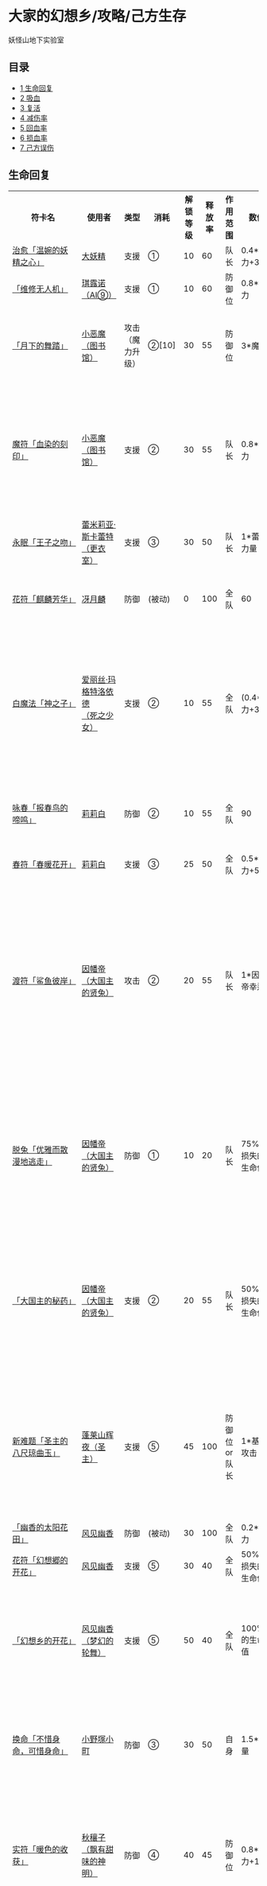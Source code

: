 # 大家的幻想乡/攻略/己方生存

<!-- source html: G:\repos\THBWiki-Markdown-Builder\THBWikiMarkdown\Temp\main\7\77\ns0%3A%E5%A4%A7%E5%AE%B6%E7%9A%84%E5%B9%BB%E6%83%B3%E4%B9%A1%2F%E6%94%BB%E7%95%A5%2F%E5%B7%B1%E6%96%B9%E7%94%9F%E5%AD%98.html -->

妖怪山地下实验室


## 目录

- [1 生命回复](#生命回复)
- [2 吸血](#吸血)
- [3 复活](#复活)
- [4 减伤率](#减伤率)
- [5 回血率](#回血率)
- [6 损血率](#损血率)
- [7 己方误伤](#己方误伤)





## 生命回复

<table>

<tbody><tr>
<th>符卡名</th>
<th>使用者</th>
<th>类型</th>
<th>消耗</th>
<th>解锁等级</th>
<th>释放率</th>
<th>作用范围</th>
<th>数值</th>
<th>其他
</th></tr>
<tr>
<td><a href="/%E5%A4%A7%E5%AE%B6%E7%9A%84%E5%B9%BB%E6%83%B3%E4%B9%A1/%E4%BA%BA%E7%89%A9/%E5%A4%A7%E5%A6%96%E7%B2%BE#支援符卡" title="大家的幻想乡/人物/大妖精">治愈「温婉的妖精之心」</a></td>
<td><a href="./大家的幻想乡-人物-大妖精.md" title="大家的幻想乡/人物/大妖精">大妖精</a></td>
<td>支援</td>
<td>①</td>
<td>10</td>
<td>60</td>
<td>队长</td>
<td>0.4*灵力+30</td>
<td>
</td></tr>
<tr>
<td><a href="/%E5%A4%A7%E5%AE%B6%E7%9A%84%E5%B9%BB%E6%83%B3%E4%B9%A1/%E4%BA%BA%E7%89%A9/%E7%90%AA%E9%9C%B2%E8%AF%BA#AI⑨#支援符卡" title="大家的幻想乡/人物/琪露诺">「维修无人机」</a></td>
<td><a href="./大家的幻想乡-人物-琪露诺.md" title="大家的幻想乡/人物/琪露诺">琪露诺（AI⑨）</a></td>
<td>支援</td>
<td>①</td>
<td>10</td>
<td>60</td>
<td>防御位</td>
<td>0.8*灵力</td>
<td>
</td></tr>
<tr>
<td><a href="/%E5%A4%A7%E5%AE%B6%E7%9A%84%E5%B9%BB%E6%83%B3%E4%B9%A1/%E4%BA%BA%E7%89%A9/%E5%B0%8F%E6%81%B6%E9%AD%94#图书馆#攻击符卡" title="大家的幻想乡/人物/小恶魔">「月下的舞踏」</a></td>
<td><a href="./大家的幻想乡-人物-小恶魔.md" title="大家的幻想乡/人物/小恶魔">小恶魔（图书馆）</a></td>
<td>攻击（魔力升级）</td>
<td>②[10]</td>
<td>30</td>
<td>55</td>
<td>防御位</td>
<td>3*魔力</td>
<td>防御者下次行动时释放额外符卡「纯净聚焦机」
</td></tr>
<tr>
<td><a href="/%E5%A4%A7%E5%AE%B6%E7%9A%84%E5%B9%BB%E6%83%B3%E4%B9%A1/%E4%BA%BA%E7%89%A9/%E5%B0%8F%E6%81%B6%E9%AD%94#图书馆#支援符卡" title="大家的幻想乡/人物/小恶魔">魔符「血染的刻印」</a></td>
<td><a href="./大家的幻想乡-人物-小恶魔.md" title="大家的幻想乡/人物/小恶魔">小恶魔（图书馆）</a></td>
<td>支援</td>
<td>②</td>
<td>30</td>
<td>55</td>
<td>队长</td>
<td>0.8*灵力</td>
<td>标记一名敌人，在其受到体术攻击时恢复队长0.8*灵力的生命值，<br>并获得1点【魔力】
</td></tr>
<tr>
<td><a href="/%E5%A4%A7%E5%AE%B6%E7%9A%84%E5%B9%BB%E6%83%B3%E4%B9%A1/%E4%BA%BA%E7%89%A9/%E8%95%BE%E7%B1%B3%E8%8E%89%E4%BA%9A%C2%B7%E6%96%AF%E5%8D%A1%E8%95%BE%E7%89%B9#更衣室#支援符卡" title="大家的幻想乡/人物/蕾米莉亚·斯卡蕾特">永眠「王子之吻」</a></td>
<td><a href="./大家的幻想乡-人物-蕾米莉亚·斯卡蕾特.md" title="大家的幻想乡/人物/蕾米莉亚·斯卡蕾特">蕾米莉亚·斯卡蕾特（更衣室）</a></td>
<td>支援</td>
<td>③</td>
<td>30</td>
<td>50</td>
<td>队长</td>
<td>1*蕾米力量</td>
<td>并清除其所有负面状态
</td></tr>
<tr>
<td><a href="/%E5%A4%A7%E5%AE%B6%E7%9A%84%E5%B9%BB%E6%83%B3%E4%B9%A1/%E4%BA%BA%E7%89%A9/%E5%86%B4%E6%9C%88%E9%BA%9F#防御符卡" title="大家的幻想乡/人物/冴月麟">花符「麒麟芳华」</a></td>
<td><a href="./大家的幻想乡-人物-冴月麟.md" title="大家的幻想乡/人物/冴月麟">冴月麟</a></td>
<td>防御</td>
<td>(被动)</td>
<td>0</td>
<td>100</td>
<td>全队</td>
<td>60</td>
<td>每次自身格挡成功时，全队恢复60生命值
</td></tr>
<tr>
<td><a href="/%E5%A4%A7%E5%AE%B6%E7%9A%84%E5%B9%BB%E6%83%B3%E4%B9%A1/%E4%BA%BA%E7%89%A9/%E7%88%B1%E4%B8%BD%E4%B8%9D%C2%B7%E7%8E%9B%E6%A0%BC%E7%89%B9%E6%B4%9B%E4%BE%9D%E5%BE%B7#死之少女#支援符卡" title="大家的幻想乡/人物/爱丽丝·玛格特洛依德">白魔法「神之子」</a></td>
<td><a href="./大家的幻想乡-人物-爱丽丝·玛格特洛依德.md" title="大家的幻想乡/人物/爱丽丝·玛格特洛依德">爱丽丝·玛格特洛依德<br>（死之少女）</a></td>
<td>支援</td>
<td>②</td>
<td>10</td>
<td>55</td>
<td>全队</td>
<td>(0.4*灵力+37</td>
<td>清除1名敌人所有状态；自身释放符卡时灵力珠消耗加1，<br>符卡释放概率降低5%，持续3回合可叠加
</td></tr>
<tr>
<td><a href="/%E5%A4%A7%E5%AE%B6%E7%9A%84%E5%B9%BB%E6%83%B3%E4%B9%A1/%E4%BA%BA%E7%89%A9/%E8%8E%89%E8%8E%89%E7%99%BD#防御符卡" title="大家的幻想乡/人物/莉莉白">咏春「报春鸟的啼鸣」</a></td>
<td><a href="./大家的幻想乡-人物-莉莉白.md" title="大家的幻想乡/人物/莉莉白">莉莉白</a></td>
<td>防御</td>
<td>②</td>
<td>10</td>
<td>55</td>
<td>全队</td>
<td>90</td>
<td>自身受到的伤害提高30%，冷却时间1回合
</td></tr>
<tr>
<td><a href="/%E5%A4%A7%E5%AE%B6%E7%9A%84%E5%B9%BB%E6%83%B3%E4%B9%A1/%E4%BA%BA%E7%89%A9/%E8%8E%89%E8%8E%89%E7%99%BD#支援符卡" title="大家的幻想乡/人物/莉莉白">春符「春暖花开」</a></td>
<td><a href="./大家的幻想乡-人物-莉莉白.md" title="大家的幻想乡/人物/莉莉白">莉莉白</a></td>
<td>支援</td>
<td>③</td>
<td>25</td>
<td>50</td>
<td>全队</td>
<td>0.5*灵力+50</td>
<td>
</td></tr>
<tr>
<td><a href="/%E5%A4%A7%E5%AE%B6%E7%9A%84%E5%B9%BB%E6%83%B3%E4%B9%A1/%E4%BA%BA%E7%89%A9/%E5%9B%A0%E5%B9%A1%E5%B8%9D#大国主的贤兔#攻击符卡" title="大家的幻想乡/人物/因幡帝">渡符「鲨鱼彼岸」</a></td>
<td><a href="./大家的幻想乡-人物-因幡帝.md" title="大家的幻想乡/人物/因幡帝">因幡帝（大国主的贤兔）</a></td>
<td>攻击</td>
<td>②</td>
<td>20</td>
<td>55</td>
<td>队长</td>
<td>1*因幡帝幸运</td>
<td>使队长受到(因幡帝暴击)的生命移除，<br>并对1名敌人进行(2*面板幸运)的体术攻击，<br>若触发暴击，则恢复队长(因幡帝幸运)的生命值
</td></tr>
<tr>
<td><a href="/%E5%A4%A7%E5%AE%B6%E7%9A%84%E5%B9%BB%E6%83%B3%E4%B9%A1/%E4%BA%BA%E7%89%A9/%E5%9B%A0%E5%B9%A1%E5%B8%9D#大国主的贤兔#防御符卡" title="大家的幻想乡/人物/因幡帝">脱兔「优雅而散漫地逃走」</a></td>
<td><a href="./大家的幻想乡-人物-因幡帝.md" title="大家的幻想乡/人物/因幡帝">因幡帝（大国主的贤兔）</a></td>
<td>防御</td>
<td>①</td>
<td>10</td>
<td>20</td>
<td>队长</td>
<td>75%已损失的生命值</td>
<td>使自身受到(100%*剩余生命值)的生命移除，获得3个灵力珠，<br>并恢复队长75%已损失的生命值
</td></tr>
<tr>
<td><a href="/%E5%A4%A7%E5%AE%B6%E7%9A%84%E5%B9%BB%E6%83%B3%E4%B9%A1/%E4%BA%BA%E7%89%A9/%E5%9B%A0%E5%B9%A1%E5%B8%9D#大国主的贤兔#支援符卡" title="大家的幻想乡/人物/因幡帝">「大国主的秘药」</a></td>
<td><a href="./大家的幻想乡-人物-因幡帝.md" title="大家的幻想乡/人物/因幡帝">因幡帝（大国主的贤兔）</a></td>
<td>支援</td>
<td>②</td>
<td>20</td>
<td>55</td>
<td>队长</td>
<td>50%已损失的生命值</td>
<td>恢复队长50%已损失的生命值，<br>但使其回血率降低33%，损血率增加33%，持续2回合可叠加
</td></tr>
<tr>
<td><a href="/%E5%A4%A7%E5%AE%B6%E7%9A%84%E5%B9%BB%E6%83%B3%E4%B9%A1/%E4%BA%BA%E7%89%A9/%E8%93%AC%E8%8E%B1%E5%B1%B1%E8%BE%89%E5%A4%9C#圣主#支援符卡" title="大家的幻想乡/人物/蓬莱山辉夜">新难题「圣主的八尺琼曲玉」</a></td>
<td><a href="./大家的幻想乡-人物-蓬莱山辉夜.md" title="大家的幻想乡/人物/蓬莱山辉夜">蓬莱山辉夜（圣主）</a></td>
<td>支援</td>
<td>⑤</td>
<td>45</td>
<td>100</td>
<td>防御位or队长</td>
<td>1*基础攻击</td>
<td>使1名队友(防御位优先)每回合恢复其基础攻击的生命值，<br>直到战斗结束，每场战斗只能使用1次
</td></tr>
<tr>
<td><a href="/%E5%A4%A7%E5%AE%B6%E7%9A%84%E5%B9%BB%E6%83%B3%E4%B9%A1/%E4%BA%BA%E7%89%A9/%E9%A3%8E%E8%A7%81%E5%B9%BD%E9%A6%99#防御符卡" title="大家的幻想乡/人物/风见幽香">「幽香的太阳花田」</a></td>
<td><a href="./大家的幻想乡-人物-风见幽香.md" title="大家的幻想乡/人物/风见幽香">风见幽香</a></td>
<td>防御</td>
<td>(被动)</td>
<td>30</td>
<td>100</td>
<td>全队</td>
<td>0.2*灵力</td>
<td>
</td></tr>
<tr>
<td><a href="/%E5%A4%A7%E5%AE%B6%E7%9A%84%E5%B9%BB%E6%83%B3%E4%B9%A1/%E4%BA%BA%E7%89%A9/%E9%A3%8E%E8%A7%81%E5%B9%BD%E9%A6%99#支援符卡" title="大家的幻想乡/人物/风见幽香">花符「幻想郷的开花」</a></td>
<td><a href="./大家的幻想乡-人物-风见幽香.md" title="大家的幻想乡/人物/风见幽香">风见幽香</a></td>
<td>支援</td>
<td>⑤</td>
<td>30</td>
<td>40</td>
<td>全队</td>
<td>50%已损失的生命值</td>
<td>
</td></tr>
<tr>
<td><a href="/%E5%A4%A7%E5%AE%B6%E7%9A%84%E5%B9%BB%E6%83%B3%E4%B9%A1/%E4%BA%BA%E7%89%A9/%E9%A3%8E%E8%A7%81%E5%B9%BD%E9%A6%99#梦幻的轮舞#支援符卡" title="大家的幻想乡/人物/风见幽香">「幻想乡的开花」</a></td>
<td><a href="./大家的幻想乡-人物-风见幽香.md" title="大家的幻想乡/人物/风见幽香">风见幽香（梦幻的轮舞）</a></td>
<td>支援</td>
<td>⑤</td>
<td>50</td>
<td>40</td>
<td>全队</td>
<td>100%的生命值</td>
<td>3回合内，每回合恢复全队100%的生命值，<br>每场战斗只能使用1次
</td></tr>
<tr>
<td><a href="/%E5%A4%A7%E5%AE%B6%E7%9A%84%E5%B9%BB%E6%83%B3%E4%B9%A1/%E4%BA%BA%E7%89%A9/%E5%B0%8F%E9%87%8E%E5%A1%9A%E5%B0%8F%E7%94%BA#防御符卡" title="大家的幻想乡/人物/小野塚小町">换命「不惜身命，可惜身命」</a></td>
<td><a href="./大家的幻想乡-人物-小野塚小町.md" title="大家的幻想乡/人物/小野塚小町">小野塚小町</a></td>
<td>防御</td>
<td>③</td>
<td>30</td>
<td>50</td>
<td>自身</td>
<td>1.5*力量</td>
<td>对1名敌人造成1.5*力量的生命移除，<br>并恢复自身等量的生命值
</td></tr>
<tr>
<td><a href="/%E5%A4%A7%E5%AE%B6%E7%9A%84%E5%B9%BB%E6%83%B3%E4%B9%A1/%E4%BA%BA%E7%89%A9/%E7%A7%8B%E7%A9%B0%E5%AD%90#飘有甜味的神明#防御符卡" title="大家的幻想乡/人物/秋穰子">实符「暖色的收获」</a></td>
<td><a href="./大家的幻想乡-人物-秋穰子.md" title="大家的幻想乡/人物/秋穰子">秋穰子（飘有甜味的神明）</a></td>
<td>防御</td>
<td>④</td>
<td>40</td>
<td>45</td>
<td>防御位</td>
<td>0.8*灵力+150</td>
<td>防御位灵力珠恢复加1，<br>并恢复(0.8*灵力+150)的生命值，冷却时间1回合
</td></tr>
<tr>
<td><a href="/%E5%A4%A7%E5%AE%B6%E7%9A%84%E5%B9%BB%E6%83%B3%E4%B9%A1/%E4%BA%BA%E7%89%A9/%E6%B4%A9%E7%9F%A2%E8%AF%B9%E8%AE%BF%E5%AD%90#经纪人#防御符卡" title="大家的幻想乡/人物/洩矢诹访子">「总是能够冬眠」</a></td>
<td><a href="./大家的幻想乡-人物-洩矢诹访子.md" title="大家的幻想乡/人物/洩矢诹访子">洩矢诹访子（经纪人）</a></td>
<td>防御</td>
<td>④</td>
<td>25</td>
<td>45</td>
<td>防御位</td>
<td>100%的生命值</td>
<td>恢复防御位100%的生命值并沉默1回合，<br>且第一次受到攻击的伤害增加100%
</td></tr>
<tr>
<td><a href="/%E5%A4%A7%E5%AE%B6%E7%9A%84%E5%B9%BB%E6%83%B3%E4%B9%A1/%E4%BA%BA%E7%89%A9/%E6%B4%A9%E7%9F%A2%E8%AF%B9%E8%AE%BF%E5%AD%90#经纪人#支援符卡" title="大家的幻想乡/人物/洩矢诹访子">「宝永59秒的赤蛙」</a></td>
<td><a href="./大家的幻想乡-人物-洩矢诹访子.md" title="大家的幻想乡/人物/洩矢诹访子">洩矢诹访子（经纪人）</a></td>
<td>支援</td>
<td>(被动)</td>
<td>59</td>
<td>100</td>
<td>队长</td>
<td>1*敌方数量</td>
<td>每回合对敌方全体造成1点生命移除，<br>并恢复队长(1*敌方数量)的生命值
</td></tr>
<tr>
<td><a href="/%E5%A4%A7%E5%AE%B6%E7%9A%84%E5%B9%BB%E6%83%B3%E4%B9%A1/%E4%BA%BA%E7%89%A9/%E6%AF%94%E9%82%A3%E5%90%8D%E5%B1%85%E5%A4%A9%E5%AD%90#防御符卡" title="大家的幻想乡/人物/比那名居天子">灵想「镇守大地之石」 </a></td>
<td><a href="./大家的幻想乡-人物-比那名居天子.md" title="大家的幻想乡/人物/比那名居天子">比那名居天子</a></td>
<td>防御</td>
<td>③</td>
<td>10</td>
<td>50</td>
<td>自身</td>
<td>130</td>
<td>嘲讽全体敌人
</td></tr>
<tr>
<td><a href="/%E5%A4%A7%E5%AE%B6%E7%9A%84%E5%B9%BB%E6%83%B3%E4%B9%A1/%E4%BA%BA%E7%89%A9/%E5%AF%85%E4%B8%B8%E6%98%9F#支援符卡" title="大家的幻想乡/人物/寅丸星">光符「净化之魔」</a></td>
<td><a href="./大家的幻想乡-人物-寅丸星.md" title="大家的幻想乡/人物/寅丸星">寅丸星</a></td>
<td>支援</td>
<td>③</td>
<td>1</td>
<td>50</td>
<td>全队</td>
<td>18</td>
<td>清除全队所有负面状态
</td></tr>
<tr>
<td><a href="/%E5%A4%A7%E5%AE%B6%E7%9A%84%E5%B9%BB%E6%83%B3%E4%B9%A1/%E4%BA%BA%E7%89%A9/%E5%AE%AB%E5%8F%A4%E8%8A%B3%E9%A6%99#攻击符卡" title="大家的幻想乡/人物/宫古芳香">回复「Heal by desire」</a></td>
<td><a href="./大家的幻想乡-人物-宫古芳香.md" title="大家的幻想乡/人物/宫古芳香">宫古芳香</a></td>
<td>攻击</td>
<td>①</td>
<td>5</td>
<td>60</td>
<td>队长</td>
<td>20%的生命值</td>
<td>对1名敌人进行1*力量的体术攻击，<br>若该敌人1回合内被击破，则恢复队长20%的生命值
</td></tr>
<tr>
<td><a href="/%E5%A4%A7%E5%AE%B6%E7%9A%84%E5%B9%BB%E6%83%B3%E4%B9%A1/%E4%BA%BA%E7%89%A9/%E5%AE%AB%E5%8F%A4%E8%8A%B3%E9%A6%99#防御符卡" title="大家的幻想乡/人物/宫古芳香">毒爪「不死杀人鬼」</a></td>
<td><a href="./大家的幻想乡-人物-宫古芳香.md" title="大家的幻想乡/人物/宫古芳香">宫古芳香</a></td>
<td>防御</td>
<td>(被动)</td>
<td>10</td>
<td>100</td>
<td>队长</td>
<td>0.5*芳香生命值上限</td>
<td>自身被击破时，恢复队长(0.5*芳香生命值上限)的生命值
</td></tr>
<tr>
<td><a href="/%E5%A4%A7%E5%AE%B6%E7%9A%84%E5%B9%BB%E6%83%B3%E4%B9%A1/%E4%BA%BA%E7%89%A9/%E4%B8%B0%E8%81%AA%E8%80%B3%E7%A5%9E%E5%AD%90#防御符卡" title="大家的幻想乡/人物/丰聪耳神子">光符「救世观音的佛光」</a></td>
<td><a href="./大家的幻想乡-人物-丰聪耳神子.md" title="大家的幻想乡/人物/丰聪耳神子">丰聪耳神子</a></td>
<td>防御</td>
<td>③</td>
<td>25</td>
<td>50</td>
<td>全队</td>
<td>75</td>
<td>使敌方全体命中降低30%
</td></tr>
<tr>
<td><a href="/%E5%A4%A7%E5%AE%B6%E7%9A%84%E5%B9%BB%E6%83%B3%E4%B9%A1/%E4%BA%BA%E7%89%A9/%E7%BB%B5%E6%9C%88%E4%B8%B0%E5%A7%AC#支援符卡" title="大家的幻想乡/人物/绵月丰姬">甘饴「月都的美味桃子」</a></td>
<td><a href="./大家的幻想乡-人物-绵月丰姬.md" title="大家的幻想乡/人物/绵月丰姬">绵月丰姬</a></td>
<td>支援</td>
<td>③</td>
<td>20</td>
<td>50</td>
<td>队长</td>
<td>130</td>
<td>使其获得20%减伤
</td></tr>
<tr>
<td><a href="/%E5%A4%A7%E5%AE%B6%E7%9A%84%E5%B9%BB%E6%83%B3%E4%B9%A1/%E4%BA%BA%E7%89%A9/%E7%A8%97%E7%94%B0%E9%98%BF%E6%B1%82#支援符卡" title="大家的幻想乡/人物/稗田阿求">「鼓气加油」</a></td>
<td><a href="./大家的幻想乡-人物-稗田阿求.md" title="大家的幻想乡/人物/稗田阿求">稗田阿求</a></td>
<td>支援</td>
<td>①</td>
<td>1</td>
<td>60</td>
<td>全队</td>
<td>25</td>
<td>
</td></tr>
<tr>
<td><a href="/%E5%A4%A7%E5%AE%B6%E7%9A%84%E5%B9%BB%E6%83%B3%E4%B9%A1/%E4%BA%BA%E7%89%A9/%E6%9C%AC%E5%B1%85%E5%B0%8F%E9%93%83#支援符卡" title="大家的幻想乡/人物/本居小铃">「紧急包扎」</a></td>
<td><a href="./大家的幻想乡-人物-本居小铃.md" title="大家的幻想乡/人物/本居小铃">本居小铃</a></td>
<td>支援</td>
<td>①</td>
<td>1</td>
<td>60</td>
<td>队长</td>
<td>50</td>
<td>
</td></tr>
<tr>
<td><a href="/%E5%A4%A7%E5%AE%B6%E7%9A%84%E5%B9%BB%E6%83%B3%E4%B9%A1/%E4%BA%BA%E7%89%A9/%E5%AE%87%E4%BD%90%E8%A7%81%E5%A0%87%E5%AD%90#防御符卡" title="大家的幻想乡/人物/宇佐见堇子">念力「Psychokinesis App」</a></td>
<td><a href="./大家的幻想乡-人物-宇佐见堇子.md" title="大家的幻想乡/人物/宇佐见堇子">宇佐见堇子</a></td>
<td>防御</td>
<td>(被动)</td>
<td>0</td>
<td>100</td>
<td>自身or防御位</td>
<td>1*灵力or100%的生命值</td>
<td>灵力珠恢复减1，每回合恢复自身1*灵力的生命值；<br>自身被击破时恢复防御位100%的生命值
</td></tr>
<tr>
<td><a href="/%E5%A4%A7%E5%AE%B6%E7%9A%84%E5%B9%BB%E6%83%B3%E4%B9%A1/%E4%BA%BA%E7%89%A9/%E9%93%83%E7%91%9A#支援符卡" title="大家的幻想乡/人物/铃瑚">兔符「团子影响力」</a></td>
<td><a href="./大家的幻想乡-人物-铃瑚.md" title="大家的幻想乡/人物/铃瑚">铃瑚</a></td>
<td>支援</td>
<td>(被动)</td>
<td>5</td>
<td>100</td>
<td>全队</td>
<td>65</td>
<td>灵力珠恢复减2
</td></tr>
<tr>
<td><a href="/%E5%A4%A7%E5%AE%B6%E7%9A%84%E5%B9%BB%E6%83%B3%E4%B9%A1/%E4%BA%BA%E7%89%A9/%E5%93%86%E6%9D%A5%E5%92%AA%C2%B7%E8%8B%8F%E4%BC%8A%E7%89%B9#支援符卡" title="大家的幻想乡/人物/哆来咪·苏伊特">梦符「刈安色的迷梦」</a></td>
<td><a href="./大家的幻想乡-人物-哆来咪·苏伊特.md" title="大家的幻想乡/人物/哆来咪·苏伊特">哆来咪·苏伊特</a></td>
<td>支援</td>
<td>②</td>
<td>15</td>
<td>55</td>
<td>队长</td>
<td>1.5*灵力</td>
<td>恢复队长1.5*灵力的生命值并使其被沉默和封印1回合，<br>冷却时间1回合
</td></tr>
<tr>
<td><a href="/%E5%A4%A7%E5%AE%B6%E7%9A%84%E5%B9%BB%E6%83%B3%E4%B9%A1/%E4%BA%BA%E7%89%A9/%E7%A8%80%E7%A5%9E%E6%8E%A2%E5%A5%B3#支援符卡" title="大家的幻想乡/人物/稀神探女">玉符「乌合的二重咒」</a></td>
<td><a href="./大家的幻想乡-人物-稀神探女.md" title="大家的幻想乡/人物/稀神探女">稀神探女</a></td>
<td>支援</td>
<td>③</td>
<td>20</td>
<td>50</td>
<td>全队</td>
<td>2*灵力</td>
<td>恢复全队2*灵力的生命值，并使全队全属性降低10，<br>持续6回合可叠加
</td></tr>
<tr>
<td><a href="/%E5%A4%A7%E5%AE%B6%E7%9A%84%E5%B9%BB%E6%83%B3%E4%B9%A1/%E4%BA%BA%E7%89%A9/%E7%88%B1%E5%A1%94%E5%A6%AE%E7%BC%87%E6%8B%89%E5%B0%94%E7%93%A6#防御符卡" title="大家的幻想乡/人物/爱塔妮缇拉尔瓦">秘符「永恒的妖精之梦」</a></td>
<td><a href="./大家的幻想乡-人物-爱塔妮缇拉尔瓦.md" title="大家的幻想乡/人物/爱塔妮缇拉尔瓦">爱塔妮缇拉尔瓦</a></td>
<td>防御</td>
<td>(被动)</td>
<td>0</td>
<td>100</td>
<td>自身</td>
<td>1*面板回避</td>
<td>自身回避降低100%
</td></tr>
<tr>
<td><a href="/%E5%A4%A7%E5%AE%B6%E7%9A%84%E5%B9%BB%E6%83%B3%E4%B9%A1/%E4%BA%BA%E7%89%A9/%E7%88%B1%E5%A1%94%E5%A6%AE%E7%BC%87%E6%8B%89%E5%B0%94%E7%93%A6#支援符卡" title="大家的幻想乡/人物/爱塔妮缇拉尔瓦">蝶符「季夏夜的展翅」</a></td>
<td><a href="./大家的幻想乡-人物-爱塔妮缇拉尔瓦.md" title="大家的幻想乡/人物/爱塔妮缇拉尔瓦">爱塔妮缇拉尔瓦</a></td>
<td>支援</td>
<td>③</td>
<td>30</td>
<td>50</td>
<td>闪避成功的队友</td>
<td></td>
<td>敌方全体命中降低40%，队友闪避成功时恢复75的生命值
</td></tr>
<tr>
<td><a href="/%E5%A4%A7%E5%AE%B6%E7%9A%84%E5%B9%BB%E6%83%B3%E4%B9%A1/%E4%BA%BA%E7%89%A9/%E7%9F%A2%E7%94%B0%E5%AF%BA%E6%88%90%E7%BE%8E#支援符卡" title="大家的幻想乡/人物/矢田寺成美">魔符「火宅微光」</a></td>
<td><a href="./大家的幻想乡-人物-矢田寺成美.md" title="大家的幻想乡/人物/矢田寺成美">矢田寺成美</a></td>
<td>支援（魔力升级）</td>
<td>③[10]</td>
<td>30</td>
<td>50</td>
<td>全队</td>
<td>50+5*当前魔力值</td>
<td>攻击位灵珠恢复加1，恢复全队（50+5*当前魔力值）的生命值
</td></tr>
<tr>
<td><a href="/%E5%A4%A7%E5%AE%B6%E7%9A%84%E5%B9%BB%E6%83%B3%E4%B9%A1/%E4%BA%BA%E7%89%A9/%E4%B8%81%E7%A4%BC%E7%94%B0%E8%88%9E#防御符卡" title="大家的幻想乡/人物/丁礼田舞">「竹矛之舞」</a></td>
<td><a href="./大家的幻想乡-人物-丁礼田舞.md" title="大家的幻想乡/人物/丁礼田舞">丁礼田舞</a></td>
<td>防御</td>
<td>(被动)</td>
<td>0</td>
<td>100</td>
<td>自身</td>
<td>0.2*面板回避</td>
<td>
</td></tr>
<tr>
<td><a href="/%E5%A4%A7%E5%AE%B6%E7%9A%84%E5%B9%BB%E6%83%B3%E4%B9%A1/%E4%BA%BA%E7%89%A9/%E4%B8%81%E7%A4%BC%E7%94%B0%E8%88%9E#支援符卡" title="大家的幻想乡/人物/丁礼田舞">舞符「背后之祭」</a></td>
<td><a href="./大家的幻想乡-人物-丁礼田舞.md" title="大家的幻想乡/人物/丁礼田舞">丁礼田舞</a></td>
<td>支援</td>
<td>②</td>
<td>20</td>
<td>55</td>
<td>全队</td>
<td>10%的最大生命值</td>
<td>每回合恢复全队10%的最大生命值，<br>持续3回合，冷却时间2回合
</td></tr>
<tr>
<td><a href="/%E5%A4%A7%E5%AE%B6%E7%9A%84%E5%B9%BB%E6%83%B3%E4%B9%A1/%E4%BA%BA%E7%89%A9/%E6%91%A9%E5%A4%9A%E7%BD%97%E9%9A%90%E5%B2%90%E5%A5%88#攻击符卡" title="大家的幻想乡/人物/摩多罗隐岐奈">「里 吹拂樱花」</a></td>
<td><a href="./大家的幻想乡-人物-摩多罗隐岐奈.md" title="大家的幻想乡/人物/摩多罗隐岐奈">摩多罗隐岐奈</a></td>
<td>攻击</td>
<td>④</td>
<td>20</td>
<td>45</td>
<td>全队</td>
<td>0.8*自身等级</td>
<td>敌方全体命中和回避降低(0.6*自身等级)，<br>并对敌方全体进行1*灵力的弹幕攻击
</td></tr>
<tr>
<td><a href="/%E5%A4%A7%E5%AE%B6%E7%9A%84%E5%B9%BB%E6%83%B3%E4%B9%A1/%E4%BA%BA%E7%89%A9/%E6%9D%96%E5%88%80%E5%81%B6%E7%A3%A8%E5%BC%93#防御符卡" title="大家的幻想乡/人物/杖刀偶磨弓">锁符「灵长园的庇佑」</a></td>
<td><a href="./大家的幻想乡-人物-杖刀偶磨弓.md" title="大家的幻想乡/人物/杖刀偶磨弓">杖刀偶磨弓</a></td>
<td>防御</td>
<td>被动</td>
<td>1</td>
<td>100</td>
<td>自身</td>
<td>0.5*防御</td>
<td>受到弹幕攻击时，恢复自身(防御*0.5)的生命值；<br>受到体术攻击时，自身额外受到20点生命移除
</td></tr>
<tr>
<td><a href="/%E5%A4%A7%E5%AE%B6%E7%9A%84%E5%B9%BB%E6%83%B3%E4%B9%A1/%E4%BA%BA%E7%89%A9/%E7%9F%9C%E7%BE%AF%E7%BD%97#防御符卡" title="大家的幻想乡/人物/矜羯罗">明王剑「咀罗咤 -叱呵破障-」</a></td>
<td><a href="./大家的幻想乡-人物-矜羯罗.md" title="大家的幻想乡/人物/矜羯罗">矜羯罗</a></td>
<td>防御</td>
<td>②</td>
<td>10</td>
<td>55</td>
<td>防御位</td>
<td>100%的生命值</td>
<td>下次受到攻击时使攻击自己的敌人防御降低25%，<br>持续3回合可叠加，冷却时间1回合
</td></tr>
<tr>
<td><a href="/%E5%A4%A7%E5%AE%B6%E7%9A%84%E5%B9%BB%E6%83%B3%E4%B9%A1/%E4%BA%BA%E7%89%A9/%E7%88%B1%E8%8E%B2#防御符卡" title="大家的幻想乡/人物/爱莲">土符「亦聚亦散的魔石」</a></td>
<td><a href="./大家的幻想乡-人物-爱莲.md" title="大家的幻想乡/人物/爱莲">爱莲</a></td>
<td>防御</td>
<td>(被动)</td>
<td>0</td>
<td>100</td>
<td>自身</td>
<td>100%的生命值</td>
<td>灵力珠恢复减1，受到攻击时恢复自身100%的生命值，<br>并对攻击者进行1次弹幕反击，每场战斗最多触发4次
</td></tr>
<tr>
<td><a href="/%E5%A4%A7%E5%AE%B6%E7%9A%84%E5%B9%BB%E6%83%B3%E4%B9%A1/%E4%BA%BA%E7%89%A9/%E7%88%B1%E8%8E%B2#支援符卡" title="大家的幻想乡/人物/爱莲">光符「亦真亦幻的蜃楼」</a></td>
<td><a href="./大家的幻想乡-人物-爱莲.md" title="大家的幻想乡/人物/爱莲">爱莲</a></td>
<td>支援</td>
<td>③[5]</td>
<td>15</td>
<td>50</td>
<td>全队</td>
<td>65</td>
<td>敌方全体命中降低50%，回避降低50%
</td></tr>
<tr>
<td><a href="/%E5%A4%A7%E5%AE%B6%E7%9A%84%E5%B9%BB%E6%83%B3%E4%B9%A1/%E4%BA%BA%E7%89%A9/%E5%B0%8F%E5%85%94%E5%A7%AC#防御符卡" title="大家的幻想乡/人物/小兔姬">宝玉「梦界的黑石」</a></td>
<td><a href="./大家的幻想乡-人物-小兔姬.md" title="大家的幻想乡/人物/小兔姬">小兔姬</a></td>
<td>防御</td>
<td>④</td>
<td>20</td>
<td>45</td>
<td>自身</td>
<td>40</td>
<td>自身获得100%反伤，每次受到攻击后恢复40的生命值，<br>持续2回合，冷却时间1回合
</td></tr>
<tr>
<td><a href="/%E5%A4%A7%E5%AE%B6%E7%9A%84%E5%B9%BB%E6%83%B3%E4%B9%A1/%E4%BA%BA%E7%89%A9/%E8%88%9E#支援符卡" title="大家的幻想乡/人物/舞">魔符「赤色交织的剥削转化」</a></td>
<td><a href="./大家的幻想乡-人物-舞.md" title="大家的幻想乡/人物/舞">舞</a></td>
<td>支援（魔力升级）</td>
<td>②[10]</td>
<td>10</td>
<td>55</td>
<td>队长</td>
<td>1*魔力</td>
<td>获得3个【魔力】，清除全队所有负面状态
</td></tr></tbody></table>



## 吸血

<table>

<tbody><tr>
<th>符卡名</th>
<th>使用者</th>
<th>类型</th>
<th>消耗</th>
<th>解锁等级</th>
<th>释放率</th>
<th>作用范围</th>
<th>数值</th>
<th>其他
</th></tr>
<tr>
<td><a href="/%E5%A4%A7%E5%AE%B6%E7%9A%84%E5%B9%BB%E6%83%B3%E4%B9%A1/%E4%BA%BA%E7%89%A9/%E8%95%BE%E7%B1%B3%E8%8E%89%E4%BA%9A%C2%B7%E6%96%AF%E5%8D%A1%E8%95%BE%E7%89%B9#攻击符卡" title="大家的幻想乡/人物/蕾米莉亚·斯卡蕾特">红符「绯红射击」</a></td>
<td><a href="./大家的幻想乡-人物-蕾米莉亚·斯卡蕾特.md" title="大家的幻想乡/人物/蕾米莉亚·斯卡蕾特">蕾米莉亚·斯卡蕾特</a></td>
<td>攻击</td>
<td>④</td>
<td>10</td>
<td>45</td>
<td>自身</td>
<td>10%</td>
<td>回血率提高10%，并对敌方全体进行2*力量的体术攻击
</td></tr>
<tr>
<td><a href="/%E5%A4%A7%E5%AE%B6%E7%9A%84%E5%B9%BB%E6%83%B3%E4%B9%A1/%E4%BA%BA%E7%89%A9/%E8%95%BE%E7%B1%B3%E8%8E%89%E4%BA%9A%C2%B7%E6%96%AF%E5%8D%A1%E8%95%BE%E7%89%B9#支援符卡" title="大家的幻想乡/人物/蕾米莉亚·斯卡蕾特">红蝙蝠「吸血鬼之夜」</a></td>
<td><a href="./大家的幻想乡-人物-蕾米莉亚·斯卡蕾特.md" title="大家的幻想乡/人物/蕾米莉亚·斯卡蕾特">蕾米莉亚·斯卡蕾特</a></td>
<td>支援</td>
<td>②</td>
<td>15</td>
<td>55</td>
<td>队长</td>
<td>30%</td>
<td>
</td></tr>
<tr>
<td><a href="/%E5%A4%A7%E5%AE%B6%E7%9A%84%E5%B9%BB%E6%83%B3%E4%B9%A1/%E4%BA%BA%E7%89%A9/%E8%95%BE%E7%B1%B3%E8%8E%89%E4%BA%9A%C2%B7%E6%96%AF%E5%8D%A1%E8%95%BE%E7%89%B9#更衣室#攻击符卡" title="大家的幻想乡/人物/蕾米莉亚·斯卡蕾特">血裔「1502的布加勒斯特」</a></td>
<td><a href="./大家的幻想乡-人物-蕾米莉亚·斯卡蕾特.md" title="大家的幻想乡/人物/蕾米莉亚·斯卡蕾特">蕾米莉亚·斯卡蕾特（更衣室）</a></td>
<td>攻击</td>
<td>①</td>
<td>30</td>
<td>60</td>
<td>自身</td>
<td>10%</td>
<td>伤害倍率提高0.2，持续3回合，可叠加
</td></tr>
<tr>
<td><a href="/%E5%A4%A7%E5%AE%B6%E7%9A%84%E5%B9%BB%E6%83%B3%E4%B9%A1/%E4%BA%BA%E7%89%A9/%E8%8A%99%E5%85%B0%E6%9C%B5%E9%9C%B2%C2%B7%E6%96%AF%E5%8D%A1%E8%95%BE%E7%89%B9#攻击符卡" title="大家的幻想乡/人物/芙兰朵露·斯卡蕾特">禁忌「莱瓦汀」</a></td>
<td><a href="./大家的幻想乡-人物-芙兰朵露·斯卡蕾特.md" title="大家的幻想乡/人物/芙兰朵露·斯卡蕾特">芙兰朵露·斯卡蕾特</a></td>
<td>攻击</td>
<td>③</td>
<td>5</td>
<td>50</td>
<td>自身</td>
<td>50%</td>
<td>对1名敌人进行(2*力量+50)的体术攻击
</td></tr>
<tr>
<td><a href="/%E5%A4%A7%E5%AE%B6%E7%9A%84%E5%B9%BB%E6%83%B3%E4%B9%A1/%E4%BA%BA%E7%89%A9/%E8%83%A1%E6%A1%83#攻击符卡" title="大家的幻想乡/人物/胡桃">血契「金丝雀之夜」</a></td>
<td><a href="./大家的幻想乡-人物-胡桃.md" title="大家的幻想乡/人物/胡桃">胡桃</a></td>
<td>攻击</td>
<td>③</td>
<td>15</td>
<td>50</td>
<td>自身</td>
<td>30%</td>
<td>对敌方全体进行1.5*灵力的弹幕攻击
</td></tr></tbody></table>



## 复活
  
下列符卡，每场战斗只能使用1次
  


<table>

<tbody><tr>
<th>符卡名</th>
<th>使用者</th>
<th>类型</th>
<th>消耗</th>
<th>解锁等级</th>
<th>释放率</th>
<th>作用范围</th>
<th>数值</th>
<th>其他
</th></tr>
<tr>
<td><a href="/%E5%A4%A7%E5%AE%B6%E7%9A%84%E5%B9%BB%E6%83%B3%E4%B9%A1/%E4%BA%BA%E7%89%A9/%E5%A4%A7%E5%A6%96%E7%B2%BE#挑战皮肤#防御符卡" title="大家的幻想乡/人物/大妖精">执着「逆转的命运」</a></td>
<td><a href="./大家的幻想乡-人物-大妖精.md" title="大家的幻想乡/人物/大妖精">大妖精（挑战皮肤）</a></td>
<td>防御</td>
<td>④</td>
<td>20</td>
<td>45</td>
<td>防御位</td>
<td>39</td>
<td>使防御位被击破时以39点生命值重生并获得1回合90%减伤
</td></tr>
<tr>
<td><a href="/%E5%A4%A7%E5%AE%B6%E7%9A%84%E5%B9%BB%E6%83%B3%E4%B9%A1/%E4%BA%BA%E7%89%A9/%E4%B8%8A%E7%99%BD%E6%B3%BD%E6%85%A7%E9%9F%B3#兽化#支援符卡" title="大家的幻想乡/人物/上白泽慧音">转世「一条归桥」</a></td>
<td><a href="./大家的幻想乡-人物-上白泽慧音.md" title="大家的幻想乡/人物/上白泽慧音">上白泽慧音（兽化）</a></td>
<td>支援</td>
<td>(被动)</td>
<td>20</td>
<td>100</td>
<td>1名队友</td>
<td>20%生命值</td>
<td>使1名队友被击破时以20%生命值重生
</td></tr>
<tr>
<td><a href="/%E5%A4%A7%E5%AE%B6%E7%9A%84%E5%B9%BB%E6%83%B3%E4%B9%A1/%E4%BA%BA%E7%89%A9/%E5%85%AB%E6%84%8F%E6%B0%B8%E7%90%B3#支援符卡" title="大家的幻想乡/人物/八意永琳">禁药「蓬莱之药」</a></td>
<td><a href="./大家的幻想乡-人物-八意永琳.md" title="大家的幻想乡/人物/八意永琳">八意永琳</a></td>
<td>支援</td>
<td>⑤</td>
<td>30</td>
<td>40</td>
<td>队长</td>
<td>100%生命值</td>
<td>使队长被击破时以100%生命值重生，但伤害倍率降低0.2
</td></tr>
<tr>
<td><a href="/%E5%A4%A7%E5%AE%B6%E7%9A%84%E5%B9%BB%E6%83%B3%E4%B9%A1/%E4%BA%BA%E7%89%A9/%E6%A2%A6%E6%9C%88#防御符卡" title="大家的幻想乡/人物/梦月">梦幻「梦之少女」</a></td>
<td><a href="./大家的幻想乡-人物-梦月.md" title="大家的幻想乡/人物/梦月">梦月</a></td>
<td>防御</td>
<td>(被动)</td>
<td>0</td>
<td>100</td>
<td>自身</td>
<td>2*力量的生命值</td>
<td>自身被击破时，以2*力量的生命值重生，每场战斗只能发动1次
</td></tr>
<tr>
<td><a href="/%E5%A4%A7%E5%AE%B6%E7%9A%84%E5%B9%BB%E6%83%B3%E4%B9%A1/%E4%BA%BA%E7%89%A9/%E6%A2%A6%E5%AD%90#支援符卡" title="大家的幻想乡/人物/梦子">「女仆的舍身一击」</a></td>
<td><a href="./大家的幻想乡-人物-梦子.md" title="大家的幻想乡/人物/梦子">梦子</a></td>
<td>支援</td>
<td>(被动)</td>
<td>0</td>
<td>100</td>
<td>队长</td>
<td>0.5*灵力的生命值</td>
<td>队长被击破时，消耗全部灵力珠，使队长以(0.5*灵力)的生命值重生，<br>再对敌方全体进行2*灵力的弹幕攻击
</td></tr></tbody></table>



## 减伤率

<table>

<tbody><tr>
<th>符卡名</th>
<th>使用者</th>
<th>类型</th>
<th>消耗</th>
<th>解锁等级</th>
<th>释放率</th>
<th>作用范围</th>
<th>数值</th>
<th>其他
</th></tr>
<tr>
<td><a href="/%E5%A4%A7%E5%AE%B6%E7%9A%84%E5%B9%BB%E6%83%B3%E4%B9%A1/%E4%BA%BA%E7%89%A9/%E9%9B%BE%E9%9B%A8%E9%AD%94%E7%90%86%E6%B2%99#防御符卡" title="大家的幻想乡/人物/雾雨魔理沙">天仪「太阳系仪」</a></td>
<td><a href="./大家的幻想乡-人物-雾雨魔理沙.md" title="大家的幻想乡/人物/雾雨魔理沙">雾雨魔理沙</a></td>
<td>防御</td>
<td>②</td>
<td>10</td>
<td>55</td>
<td>自身&amp;队长</td>
<td>25%</td>
<td>
</td></tr>
<tr>
<td><a href="/%E5%A4%A7%E5%AE%B6%E7%9A%84%E5%B9%BB%E6%83%B3%E4%B9%A1/%E4%BA%BA%E7%89%A9/%E5%A4%A7%E5%A6%96%E7%B2%BE#挑战皮肤#防御符卡" title="大家的幻想乡/人物/大妖精">执着「逆转的命运」</a></td>
<td><a href="./大家的幻想乡-人物-大妖精.md" title="大家的幻想乡/人物/大妖精">大妖精（挑战皮肤）</a></td>
<td>防御</td>
<td>④</td>
<td>20</td>
<td>45</td>
<td>被复活的防御位</td>
<td>90%</td>
<td>使防御位被击破时以39点生命值重生并获得1回合90%减伤，<br>每场战斗只能使用1次
</td></tr>
<tr>
<td><a href="/%E5%A4%A7%E5%AE%B6%E7%9A%84%E5%B9%BB%E6%83%B3%E4%B9%A1/%E4%BA%BA%E7%89%A9/%E5%B0%8F%E6%81%B6%E9%AD%94#防御符卡" title="大家的幻想乡/人物/小恶魔">土符「慵懒石塔的镇护」</a></td>
<td><a href="./大家的幻想乡-人物-小恶魔.md" title="大家的幻想乡/人物/小恶魔">小恶魔</a></td>
<td>防御</td>
<td>③</td>
<td>15</td>
<td>50</td>
<td>全队</td>
<td>20%</td>
<td>全队获得20%减伤，持续2回合，<br>冷却时间1回合
</td></tr>
<tr>
<td><a href="/%E5%A4%A7%E5%AE%B6%E7%9A%84%E5%B9%BB%E6%83%B3%E4%B9%A1/%E4%BA%BA%E7%89%A9/%E5%B8%95%E7%A7%8B%E8%8E%89%C2%B7%E8%AF%BA%E8%95%BE%E5%A7%AC#挑战皮肤#支援符卡" title="大家的幻想乡/人物/帕秋莉·诺蕾姬">七曜精粹「贤者之石」</a></td>
<td><a href="./大家的幻想乡-人物-帕秋莉·诺蕾姬.md" title="大家的幻想乡/人物/帕秋莉·诺蕾姬">帕秋莉·诺蕾姬（挑战皮肤）</a></td>
<td>支援</td>
<td>⑤</td>
<td>25</td>
<td>40</td>
<td>全队</td>
<td>30%</td>
<td>全队获得30%减伤；自身释放符卡时灵力珠消耗减1，<br>持续5回合可叠加；自身符卡释放概率提高10%
</td></tr>
<tr>
<td><a href="/%E5%A4%A7%E5%AE%B6%E7%9A%84%E5%B9%BB%E6%83%B3%E4%B9%A1/%E4%BA%BA%E7%89%A9/%E8%95%BE%E7%B1%B3%E8%8E%89%E4%BA%9A%C2%B7%E6%96%AF%E5%8D%A1%E8%95%BE%E7%89%B9#防御符卡" title="大家的幻想乡/人物/蕾米莉亚·斯卡蕾特">夜王「德古拉的摇篮」</a></td>
<td><a href="./大家的幻想乡-人物-蕾米莉亚·斯卡蕾特.md" title="大家的幻想乡/人物/蕾米莉亚·斯卡蕾特">蕾米莉亚·斯卡蕾特</a></td>
<td>防御</td>
<td>②</td>
<td>20</td>
<td>55</td>
<td>队长</td>
<td>20%</td>
<td>队长获得200%反伤和20%减伤
</td></tr>
<tr>
<td><a href="/%E5%A4%A7%E5%AE%B6%E7%9A%84%E5%B9%BB%E6%83%B3%E4%B9%A1/%E4%BA%BA%E7%89%A9/%E6%A9%99#防御符卡" title="大家的幻想乡/人物/橙">仙符「凤凰卵」</a></td>
<td><a href="./大家的幻想乡-人物-橙.md" title="大家的幻想乡/人物/橙">橙</a></td>
<td>防御</td>
<td>①</td>
<td>5</td>
<td>60</td>
<td>自身</td>
<td>75%</td>
<td>
</td></tr>
<tr>
<td><a href="/%E5%A4%A7%E5%AE%B6%E7%9A%84%E5%B9%BB%E6%83%B3%E4%B9%A1/%E4%BA%BA%E7%89%A9/%E6%A9%99#支援符卡" title="大家的幻想乡/人物/橙">童符「护法天童乱舞」</a></td>
<td><a href="./大家的幻想乡-人物-橙.md" title="大家的幻想乡/人物/橙">橙</a></td>
<td>支援</td>
<td>②</td>
<td>20</td>
<td>55</td>
<td>全队</td>
<td>25%</td>
<td>
</td></tr>
<tr>
<td><a href="/%E5%A4%A7%E5%AE%B6%E7%9A%84%E5%B9%BB%E6%83%B3%E4%B9%A1/%E4%BA%BA%E7%89%A9/%E7%88%B1%E4%B8%BD%E4%B8%9D%C2%B7%E7%8E%9B%E6%A0%BC%E7%89%B9%E6%B4%9B%E4%BE%9D%E5%BE%B7#防御符卡" title="大家的幻想乡/人物/爱丽丝·玛格特洛依德">咒符「上海人偶」</a></td>
<td><a href="./大家的幻想乡-人物-爱丽丝·玛格特洛依德.md" title="大家的幻想乡/人物/爱丽丝·玛格特洛依德">爱丽丝·玛格特洛依德</a></td>
<td>防御</td>
<td>①[10]</td>
<td>1</td>
<td>60</td>
<td>自身</td>
<td>75%</td>
<td>
</td></tr>
<tr>
<td><a href="/%E5%A4%A7%E5%AE%B6%E7%9A%84%E5%B9%BB%E6%83%B3%E4%B9%A1/%E4%BA%BA%E7%89%A9/%E8%8E%89%E8%8E%89%E5%8D%A1%C2%B7%E6%99%AE%E8%8E%89%E5%85%B9%E5%A7%86%E5%88%A9%E5%B7%B4#防御符卡" title="大家的幻想乡/人物/莉莉卡·普莉兹姆利巴">骚符「乐观的灵魂」</a></td>
<td><a href="./大家的幻想乡-人物-莉莉卡·普莉兹姆利巴.md" title="大家的幻想乡/人物/莉莉卡·普莉兹姆利巴">莉莉卡·普莉兹姆利巴</a></td>
<td>防御</td>
<td>①</td>
<td>10</td>
<td>60</td>
<td>自身</td>
<td>75%</td>
<td>
</td></tr>
<tr>
<td><a href="/%E5%A4%A7%E5%AE%B6%E7%9A%84%E5%B9%BB%E6%83%B3%E4%B9%A1/%E4%BA%BA%E7%89%A9/%E8%A5%BF%E8%A1%8C%E5%AF%BA%E5%B9%BD%E5%B9%BD%E5%AD%90#防御符卡" title="大家的幻想乡/人物/西行寺幽幽子">死蝶「华胥的永眠」</a></td>
<td><a href="./大家的幻想乡-人物-西行寺幽幽子.md" title="大家的幻想乡/人物/西行寺幽幽子">西行寺幽幽子</a></td>
<td>防御</td>
<td>④</td>
<td>20</td>
<td>45</td>
<td>自身</td>
<td>100%</td>
<td>受到攻击后对敌方全体进行(灵力+80)的弹幕反击
</td></tr>
<tr>
<td><a href="/%E5%A4%A7%E5%AE%B6%E7%9A%84%E5%B9%BB%E6%83%B3%E4%B9%A1/%E4%BA%BA%E7%89%A9/%E8%A5%BF%E8%A1%8C%E5%AF%BA%E5%B9%BD%E5%B9%BD%E5%AD%90#亡灵少女#攻击符卡" title="大家的幻想乡/人物/西行寺幽幽子">「西行寺无余涅槃」</a></td>
<td><a href="./大家的幻想乡-人物-西行寺幽幽子.md" title="大家的幻想乡/人物/西行寺幽幽子">西行寺幽幽子（亡灵少女）</a></td>
<td>攻击</td>
<td>③</td>
<td>15</td>
<td>50</td>
<td>自身</td>
<td>40%</td>
<td>使队长受到(33%*幽幽子最大生命值)的生命移除并被沉默1回合；<br>自身灵力提高(面板命中+面板回避)，<br>并对敌方全体进行1*灵力的弹幕攻击
</td></tr>
<tr>
<td><a href="/%E5%A4%A7%E5%AE%B6%E7%9A%84%E5%B9%BB%E6%83%B3%E4%B9%A1/%E4%BA%BA%E7%89%A9/%E4%BC%8A%E5%90%B9%E8%90%83%E9%A6%99#防御符卡" title="大家的幻想乡/人物/伊吹萃香">鬼气「蒙蒙迷雾」</a></td>
<td><a href="./大家的幻想乡-人物-伊吹萃香.md" title="大家的幻想乡/人物/伊吹萃香">伊吹萃香</a></td>
<td>防御</td>
<td>①</td>
<td>5</td>
<td>60</td>
<td>自身</td>
<td>75%</td>
<td>
</td></tr>
<tr>
<td><a href="/%E5%A4%A7%E5%AE%B6%E7%9A%84%E5%B9%BB%E6%83%B3%E4%B9%A1/%E4%BA%BA%E7%89%A9/%E4%B8%8A%E7%99%BD%E6%B3%BD%E6%85%A7%E9%9F%B3#兽化#防御符卡" title="大家的幻想乡/人物/上白泽慧音">创史「幻想文明纪元」</a></td>
<td><a href="./大家的幻想乡-人物-上白泽慧音.md" title="大家的幻想乡/人物/上白泽慧音">上白泽慧音（兽化）</a></td>
<td>防御</td>
<td>⑤</td>
<td>10</td>
<td>40</td>
<td>自身&amp;队长</td>
<td>100%&amp;50%</td>
<td>
</td></tr>
<tr>
<td><a href="/%E5%A4%A7%E5%AE%B6%E7%9A%84%E5%B9%BB%E6%83%B3%E4%B9%A1/%E4%BA%BA%E7%89%A9/%E9%93%83%E4%BB%99%C2%B7%E4%BC%98%E6%98%99%E5%8D%8E%E9%99%A2%C2%B7%E5%9B%A0%E5%B9%A1#支援符卡" title="大家的幻想乡/人物/铃仙·优昙华院·因幡">狂梦「梦幻世界」</a></td>
<td><a href="./大家的幻想乡-人物-铃仙·优昙华院·因幡.md" title="大家的幻想乡/人物/铃仙·优昙华院·因幡">铃仙·优昙华院·因幡</a></td>
<td>支援</td>
<td>③</td>
<td>20</td>
<td>50</td>
<td>全队</td>
<td>20%</td>
<td>全队伤害倍率提高0.5
</td></tr>
<tr>
<td><a href="/%E5%A4%A7%E5%AE%B6%E7%9A%84%E5%B9%BB%E6%83%B3%E4%B9%A1/%E4%BA%BA%E7%89%A9/%E9%93%83%E4%BB%99%C2%B7%E4%BC%98%E6%98%99%E5%8D%8E%E9%99%A2%C2%B7%E5%9B%A0%E5%B9%A1#月球警察#支援符卡" title="大家的幻想乡/人物/铃仙·优昙华院·因幡">生药「国士无双之药」</a></td>
<td><a href="./大家的幻想乡-人物-铃仙·优昙华院·因幡.md" title="大家的幻想乡/人物/铃仙·优昙华院·因幡">铃仙·优昙华院·因幡（月球警察）</a></td>
<td>支援</td>
<td>④</td>
<td>40</td>
<td>100</td>
<td>全队</td>
<td>8%</td>
<td>全队受到(18%*剩余生命值)的生命移除，<br>伤害倍率提高0.08，持续4回合可叠加；<br>自身释放符卡时灵力珠消耗减1，持续4回合可叠加
</td></tr>
<tr>
<td><a href="/%E5%A4%A7%E5%AE%B6%E7%9A%84%E5%B9%BB%E6%83%B3%E4%B9%A1/%E4%BA%BA%E7%89%A9/%E6%A2%85%E8%92%82%E6%AC%A3%C2%B7%E6%A2%85%E5%85%B0%E5%8F%AF%E8%8E%89#挑战皮肤#防御符卡" title="大家的幻想乡/人物/梅蒂欣·梅兰可莉">肃清「荼毒天物的文明之子」</a></td>
<td><a href="./大家的幻想乡-人物-梅蒂欣·梅兰可莉.md" title="大家的幻想乡/人物/梅蒂欣·梅兰可莉">梅蒂欣·梅兰可莉（挑战皮肤）</a></td>
<td>防御</td>
<td>①</td>
<td>10</td>
<td>60</td>
<td>自身</td>
<td>1*灵力珠数量%</td>
<td>对攻击自己的敌人附加1层毒
</td></tr>
<tr>
<td><a href="/%E5%A4%A7%E5%AE%B6%E7%9A%84%E5%B9%BB%E6%83%B3%E4%B9%A1/%E4%BA%BA%E7%89%A9/%E6%A2%85%E8%92%82%E6%AC%A3%C2%B7%E6%A2%85%E5%85%B0%E5%8F%AF%E8%8E%89#挑战皮肤#支援符卡" title="大家的幻想乡/人物/梅蒂欣·梅兰可莉">肃清「千年南水的自走死亡」</a></td>
<td><a href="./大家的幻想乡-人物-梅蒂欣·梅兰可莉.md" title="大家的幻想乡/人物/梅蒂欣·梅兰可莉">梅蒂欣·梅兰可莉（挑战皮肤）</a></td>
<td>支援</td>
<td>①</td>
<td>10</td>
<td>60</td>
<td>全队</td>
<td>1*灵力珠数量%</td>
<td>使全队被沉默和封印1回合，并获得(灵力珠数量)%的减伤，<br>冷却时间2回合
</td></tr>
<tr>
<td><a href="/%E5%A4%A7%E5%AE%B6%E7%9A%84%E5%B9%BB%E6%83%B3%E4%B9%A1/%E4%BA%BA%E7%89%A9/%E9%94%AE%E5%B1%B1%E9%9B%8F#防御符卡" title="大家的幻想乡/人物/键山雏">疵符「破裂的护身符」</a></td>
<td><a href="./大家的幻想乡-人物-键山雏.md" title="大家的幻想乡/人物/键山雏">键山雏</a></td>
<td>防御</td>
<td>④</td>
<td>5</td>
<td>45</td>
<td>全队</td>
<td>35%</td>
<td>全队回血率降低10%，持续2回合，冷却时间1回合
</td></tr>
<tr>
<td><a href="/%E5%A4%A7%E5%AE%B6%E7%9A%84%E5%B9%BB%E6%83%B3%E4%B9%A1/%E4%BA%BA%E7%89%A9/%E9%94%AE%E5%B1%B1%E9%9B%8F#支援符卡" title="大家的幻想乡/人物/键山雏">创符「流刑人形」</a></td>
<td><a href="./大家的幻想乡-人物-键山雏.md" title="大家的幻想乡/人物/键山雏">键山雏</a></td>
<td>支援</td>
<td>⑤</td>
<td>20</td>
<td>40</td>
<td>全队</td>
<td>75%</td>
<td>
</td></tr>
<tr>
<td><a href="/%E5%A4%A7%E5%AE%B6%E7%9A%84%E5%B9%BB%E6%83%B3%E4%B9%A1/%E4%BA%BA%E7%89%A9/%E6%B2%B3%E5%9F%8E%E8%8D%B7%E5%8F%96#超妖怪弹头#防御符卡" title="大家的幻想乡/人物/河城荷取">「相位壁垒」</a></td>
<td><a href="./大家的幻想乡-人物-河城荷取.md" title="大家的幻想乡/人物/河城荷取">河城荷取（超妖怪弹头）</a></td>
<td>防御</td>
<td>②</td>
<td>30</td>
<td>55</td>
<td>自身&amp;队长</td>
<td>25%</td>
<td>自身受到体术攻击时，队长力量提高10；<br>受到弹幕攻击时，队长灵力提高10
</td></tr>
<tr>
<td><a href="/%E5%A4%A7%E5%AE%B6%E7%9A%84%E5%B9%BB%E6%83%B3%E4%B9%A1/%E4%BA%BA%E7%89%A9/%E7%8A%AC%E8%B5%B0%E6%A4%9B#守护者#防御符卡" title="大家的幻想乡/人物/犬走椛">「生命之树展开」</a></td>
<td><a href="./大家的幻想乡-人物-犬走椛.md" title="大家的幻想乡/人物/犬走椛">犬走椛（守护者）</a></td>
<td>防御</td>
<td>①</td>
<td>30</td>
<td>60</td>
<td>防御位&amp;队长</td>
<td>10%&amp;20%</td>
<td>自身灵力珠恢复减1；<br>防御位获得50%反伤，队长获得100%反伤
</td></tr>
<tr>
<td><a href="/%E5%A4%A7%E5%AE%B6%E7%9A%84%E5%B9%BB%E6%83%B3%E4%B9%A1/%E4%BA%BA%E7%89%A9/%E6%B4%A9%E7%9F%A2%E8%AF%B9%E8%AE%BF%E5%AD%90#防御符卡" title="大家的幻想乡/人物/洩矢诹访子">土著神「小小青蛙不输风雨」</a></td>
<td><a href="./大家的幻想乡-人物-洩矢诹访子.md" title="大家的幻想乡/人物/洩矢诹访子">洩矢诹访子</a></td>
<td>防御</td>
<td>①</td>
<td>5</td>
<td>60</td>
<td>自身</td>
<td>10%</td>
<td>自身防御提高50%
</td></tr>
<tr>
<td><a href="/%E5%A4%A7%E5%AE%B6%E7%9A%84%E5%B9%BB%E6%83%B3%E4%B9%A1/%E4%BA%BA%E7%89%A9/%E6%B4%A9%E7%9F%A2%E8%AF%B9%E8%AE%BF%E5%AD%90#经纪人#防御符卡" title="大家的幻想乡/人物/洩矢诹访子">「总是能够冬眠」</a></td>
<td><a href="./大家的幻想乡-人物-洩矢诹访子.md" title="大家的幻想乡/人物/洩矢诹访子">洩矢诹访子（经纪人）</a></td>
<td>防御</td>
<td>④</td>
<td>25</td>
<td>45</td>
<td>防御位</td>
<td>-100%</td>
<td>恢复防御位100%的生命值并沉默1回合，<br>且第一次受到攻击的伤害增加100%
</td></tr>
<tr>
<td><a href="/%E5%A4%A7%E5%AE%B6%E7%9A%84%E5%B9%BB%E6%83%B3%E4%B9%A1/%E4%BA%BA%E7%89%A9/%E7%90%AA%E6%96%AF%E7%BE%8E#防御符卡" title="大家的幻想乡/人物/琪斯美">怪奇「钓瓶落之怪」</a></td>
<td><a href="./大家的幻想乡-人物-琪斯美.md" title="大家的幻想乡/人物/琪斯美">琪斯美</a></td>
<td>防御</td>
<td>(被动)</td>
<td>1</td>
<td>100</td>
<td>自身</td>
<td>75%</td>
<td>灵力珠恢复减1；前10回合自身获得75%减伤；<br>自身被击破时获得(0.5*当前回合数)的灵力珠
</td></tr>
<tr>
<td><a href="/%E5%A4%A7%E5%AE%B6%E7%9A%84%E5%B9%BB%E6%83%B3%E4%B9%A1/%E4%BA%BA%E7%89%A9/%E7%90%AA%E6%96%AF%E7%BE%8E#支援符卡" title="大家的幻想乡/人物/琪斯美">怪奇「无底深井的落桶」</a></td>
<td><a href="./大家的幻想乡-人物-琪斯美.md" title="大家的幻想乡/人物/琪斯美">琪斯美</a></td>
<td>支援</td>
<td>③</td>
<td>10</td>
<td>50</td>
<td>全队</td>
<td>25%</td>
<td>
</td></tr>
<tr>
<td><a href="/%E5%A4%A7%E5%AE%B6%E7%9A%84%E5%B9%BB%E6%83%B3%E4%B9%A1/%E4%BA%BA%E7%89%A9/%E7%81%AB%E7%84%B0%E7%8C%AB%E7%87%90#支援符卡" title="大家的幻想乡/人物/火焰猫燐">咒精「丧尸妖精」</a></td>
<td><a href="./大家的幻想乡-人物-火焰猫燐.md" title="大家的幻想乡/人物/火焰猫燐">火焰猫燐</a></td>
<td>支援</td>
<td>①</td>
<td>1</td>
<td>50</td>
<td>防御位</td>
<td>30%</td>
<td>防御位格挡提高30
</td></tr>
<tr>
<td><a href="/%E5%A4%A7%E5%AE%B6%E7%9A%84%E5%B9%BB%E6%83%B3%E4%B9%A1/%E4%BA%BA%E7%89%A9/%E6%9D%91%E7%BA%B1%E6%B0%B4%E8%9C%9C#防御符卡" title="大家的幻想乡/人物/村纱水蜜">幽灵「Sinker Ghost」</a></td>
<td><a href="./大家的幻想乡-人物-村纱水蜜.md" title="大家的幻想乡/人物/村纱水蜜">村纱水蜜</a></td>
<td>防御</td>
<td>(被动)</td>
<td>1</td>
<td>100</td>
<td>队长</td>
<td>50%</td>
<td>自身被击破时，队长获得50%减伤，持续2回合
</td></tr>
<tr>
<td><a href="/%E5%A4%A7%E5%AE%B6%E7%9A%84%E5%B9%BB%E6%83%B3%E4%B9%A1/%E4%BA%BA%E7%89%A9/%E5%AF%85%E4%B8%B8%E6%98%9F#防御符卡" title="大家的幻想乡/人物/寅丸星">光符「正义的威光」</a></td>
<td><a href="./大家的幻想乡-人物-寅丸星.md" title="大家的幻想乡/人物/寅丸星">寅丸星</a></td>
<td>防御</td>
<td>②</td>
<td>1</td>
<td>55</td>
<td>自身&amp;队长</td>
<td>30%</td>
<td>
</td></tr>
<tr>
<td><a href="/%E5%A4%A7%E5%AE%B6%E7%9A%84%E5%B9%BB%E6%83%B3%E4%B9%A1/%E4%BA%BA%E7%89%A9/%E8%8B%8F%E6%88%91%E5%B1%A0%E8%87%AA%E5%8F%A4#防御符卡" title="大家的幻想乡/人物/苏我屠自古">「飞鸟大佛镇护」</a></td>
<td><a href="./大家的幻想乡-人物-苏我屠自古.md" title="大家的幻想乡/人物/苏我屠自古">苏我屠自古</a></td>
<td>防御</td>
<td>(被动)</td>
<td>10</td>
<td>100</td>
<td>自身</td>
<td>60%</td>
<td>灵力珠恢复减1
</td></tr>
<tr>
<td><a href="/%E5%A4%A7%E5%AE%B6%E7%9A%84%E5%B9%BB%E6%83%B3%E4%B9%A1/%E4%BA%BA%E7%89%A9/%E4%B9%9D%E5%8D%81%E4%B9%9D%E5%BC%81%E5%BC%81#防御符卡" title="大家的幻想乡/人物/九十九弁弁">怨灵「无耳芳一」</a></td>
<td><a href="./大家的幻想乡-人物-九十九弁弁.md" title="大家的幻想乡/人物/九十九弁弁">九十九弁弁</a></td>
<td>防御</td>
<td>②</td>
<td>10</td>
<td>55</td>
<td>全队</td>
<td>20%</td>
<td>
</td></tr>
<tr>
<td><a href="/%E5%A4%A7%E5%AE%B6%E7%9A%84%E5%B9%BB%E6%83%B3%E4%B9%A1/%E4%BA%BA%E7%89%A9/%E5%B0%91%E5%90%8D%E9%92%88%E5%A6%99%E4%B8%B8#防御符卡" title="大家的幻想乡/人物/少名针妙丸">「一寸之壁」</a></td>
<td><a href="./大家的幻想乡-人物-少名针妙丸.md" title="大家的幻想乡/人物/少名针妙丸">少名针妙丸</a></td>
<td>防御</td>
<td>①</td>
<td>5</td>
<td>60</td>
<td>自身&amp;队长</td>
<td>20%&amp;20%</td>
<td>
</td></tr>
<tr>
<td><a href="/%E5%A4%A7%E5%AE%B6%E7%9A%84%E5%B9%BB%E6%83%B3%E4%B9%A1/%E4%BA%BA%E7%89%A9/%E6%96%AF%E5%A1%94%E8%90%A8%E8%8F%B2%E9%9B%85#防御符卡" title="大家的幻想乡/人物/斯塔萨菲雅">星符「星光雨」</a></td>
<td><a href="./大家的幻想乡-人物-斯塔萨菲雅.md" title="大家的幻想乡/人物/斯塔萨菲雅">斯塔萨菲雅</a></td>
<td>防御</td>
<td>③</td>
<td>10</td>
<td>50</td>
<td>全队</td>
<td>25%</td>
<td>
</td></tr>
<tr>
<td><a href="/%E5%A4%A7%E5%AE%B6%E7%9A%84%E5%B9%BB%E6%83%B3%E4%B9%A1/%E4%BA%BA%E7%89%A9/%E7%BB%B5%E6%9C%88%E4%B8%B0%E5%A7%AC#支援符卡" title="大家的幻想乡/人物/绵月丰姬">甘饴「月都的美味桃子」</a></td>
<td><a href="./大家的幻想乡-人物-绵月丰姬.md" title="大家的幻想乡/人物/绵月丰姬">绵月丰姬</a></td>
<td>支援</td>
<td>③</td>
<td>20</td>
<td>50</td>
<td>队长</td>
<td>20%</td>
<td>恢复队长130的生命值
</td></tr>
<tr>
<td><a href="/%E5%A4%A7%E5%AE%B6%E7%9A%84%E5%B9%BB%E6%83%B3%E4%B9%A1/%E4%BA%BA%E7%89%A9/%E7%BB%B5%E6%9C%88%E4%BE%9D%E5%A7%AC#防御符卡" title="大家的幻想乡/人物/绵月依姬">神灵「召请石凝姥命」</a></td>
<td><a href="./大家的幻想乡-人物-绵月依姬.md" title="大家的幻想乡/人物/绵月依姬">绵月依姬</a></td>
<td>防御</td>
<td>⑤</td>
<td>30</td>
<td>40</td>
<td>全队</td>
<td>25%</td>
<td>全队获得(1.5*各自灵力)%的反伤
</td></tr>
<tr>
<td><a href="/%E5%A4%A7%E5%AE%B6%E7%9A%84%E5%B9%BB%E6%83%B3%E4%B9%A1/%E4%BA%BA%E7%89%A9/%E9%93%83%E4%BB%99#支援符卡" title="大家的幻想乡/人物/铃仙">狂梦「梦幻世界」</a></td>
<td><a href="./大家的幻想乡-人物-铃仙.md" title="大家的幻想乡/人物/铃仙">铃仙</a></td>
<td>支援</td>
<td>②</td>
<td>15</td>
<td>55</td>
<td>全队</td>
<td>10%</td>
<td>全队伤害倍率提高0.3
</td></tr>
<tr>
<td><a href="/%E5%A4%A7%E5%AE%B6%E7%9A%84%E5%B9%BB%E6%83%B3%E4%B9%A1/%E4%BA%BA%E7%89%A9/%E7%A8%97%E7%94%B0%E9%98%BF%E6%B1%82#异文石#防御符卡" title="大家的幻想乡/人物/稗田阿求">「血脑屏障」</a></td>
<td><a href="./大家的幻想乡-人物-稗田阿求.md" title="大家的幻想乡/人物/稗田阿求">稗田阿求（异文石）</a></td>
<td>防御</td>
<td>(被动)</td>
<td>0</td>
<td>100</td>
<td>自身</td>
<td>0.5*等级%</td>
<td>
</td></tr>
<tr>
<td><a href="/%E5%A4%A7%E5%AE%B6%E7%9A%84%E5%B9%BB%E6%83%B3%E4%B9%A1/%E4%BA%BA%E7%89%A9/%E8%B5%AB%E5%8D%A1%E6%8F%90%E4%BA%9A%C2%B7%E6%8B%89%E7%A2%A7%E6%96%AF%E6%8B%89%E7%A5%96%E5%88%A9#防御符卡" title="大家的幻想乡/人物/赫卡提亚·拉碧斯拉祖利">异界「逢魔之刻」</a></td>
<td><a href="./大家的幻想乡-人物-赫卡提亚·拉碧斯拉祖利.md" title="大家的幻想乡/人物/赫卡提亚·拉碧斯拉祖利">赫卡提亚·拉碧斯拉祖利（异界）</a></td>
<td>防御</td>
<td>①</td>
<td>15</td>
<td>60</td>
<td>自身</td>
<td>90%</td>
<td>自身获得100%反伤，下次受到攻击后获得90%减伤
</td></tr>
<tr>
<td><a href="/%E5%A4%A7%E5%AE%B6%E7%9A%84%E5%B9%BB%E6%83%B3%E4%B9%A1/%E4%BA%BA%E7%89%A9/%E8%B5%AB%E5%8D%A1%E6%8F%90%E4%BA%9A%C2%B7%E6%8B%89%E7%A2%A7%E6%96%AF%E6%8B%89%E7%A5%96%E5%88%A9#月球#防御符卡" title="大家的幻想乡/人物/赫卡提亚·拉碧斯拉祖利">月「阿波罗反射镜」</a></td>
<td><a href="./大家的幻想乡-人物-赫卡提亚·拉碧斯拉祖利.md" title="大家的幻想乡/人物/赫卡提亚·拉碧斯拉祖利">赫卡提亚·拉碧斯拉祖利（月球）</a></td>
<td>防御</td>
<td>②</td>
<td>20</td>
<td>55</td>
<td>自身</td>
<td>50%</td>
<td>自身获得100%反伤
</td></tr>
<tr>
<td><a href="/%E5%A4%A7%E5%AE%B6%E7%9A%84%E5%B9%BB%E6%83%B3%E4%B9%A1/%E4%BA%BA%E7%89%A9/%E9%AB%98%E4%B8%BD%E9%87%8E%E9%98%BF%E5%90%BD#防御符卡" title="大家的幻想乡/人物/高丽野阿吽">独乐「狛犬旋转」</a></td>
<td><a href="./大家的幻想乡-人物-高丽野阿吽.md" title="大家的幻想乡/人物/高丽野阿吽">高丽野阿吽</a></td>
<td>防御</td>
<td>②</td>
<td>20</td>
<td>55</td>
<td>自身</td>
<td>50%</td>
<td>下一次受到攻击时对敌方全体进行(0.8*面板防御)的体术反击
</td></tr>
<tr>
<td><a href="/%E5%A4%A7%E5%AE%B6%E7%9A%84%E5%B9%BB%E6%83%B3%E4%B9%A1/%E4%BA%BA%E7%89%A9/%E5%BA%AD%E6%B8%A1%E4%B9%85%E4%BE%98%E6%AD%8C#防御符卡" title="大家的幻想乡/人物/庭渡久侘歌">鬼符「鬼渡的试炼」 </a></td>
<td><a href="./大家的幻想乡-人物-庭渡久侘歌.md" title="大家的幻想乡/人物/庭渡久侘歌">庭渡久侘歌</a></td>
<td>防御</td>
<td>②</td>
<td>10</td>
<td>50</td>
<td>防御位&amp;队长</td>
<td>-50%&amp;50%</td>
<td>符卡发动后自身存活期间，<br>使防御位受到伤害增加50%，队长获得50%减伤；<br>当有队友被击破时，对敌方全体进行(2*命中)的弹幕攻击；<br>每场战斗只能使用1次
</td></tr>
<tr>
<td><a href="/%E5%A4%A7%E5%AE%B6%E7%9A%84%E5%B9%BB%E6%83%B3%E4%B9%A1/%E4%BA%BA%E7%89%A9/%E5%90%89%E5%90%8A%E5%85%AB%E5%8D%83%E6%85%A7#防御符卡" title="大家的幻想乡/人物/吉吊八千慧">龟符「龟甲地狱」</a></td>
<td><a href="./大家的幻想乡-人物-吉吊八千慧.md" title="大家的幻想乡/人物/吉吊八千慧">吉吊八千慧</a></td>
<td>防御</td>
<td>②</td>
<td>10</td>
<td>50</td>
<td>全场单位</td>
<td>20%</td>
<td>自身每次受到攻击时，使全场单位再获得5%减伤
</td></tr>
<tr>
<td><a href="/%E5%A4%A7%E5%AE%B6%E7%9A%84%E5%B9%BB%E6%83%B3%E4%B9%A1/%E4%BA%BA%E7%89%A9/%E5%9F%B4%E5%AE%89%E7%A5%9E%E8%A2%BF%E5%A7%AC#防御符卡" title="大家的幻想乡/人物/埴安神袿姬">圆形「圆形造物」</a></td>
<td><a href="./大家的幻想乡-人物-埴安神袿姬.md" title="大家的幻想乡/人物/埴安神袿姬">埴安神袿姬</a></td>
<td>防御</td>
<td>被动</td>
<td>0</td>
<td>100</td>
<td>队长</td>
<td>10%</td>
<td>自身回血率降低100%；每次受到攻击后使队长获得10%减伤，<br>持续到战斗结束，可叠加；自己被击破时清除队长所有状态
</td></tr>
<tr>
<td><a href="/%E5%A4%A7%E5%AE%B6%E7%9A%84%E5%B9%BB%E6%83%B3%E4%B9%A1/%E4%BA%BA%E7%89%A9/%E7%88%B1%E8%8E%B2#支援符卡" title="大家的幻想乡/人物/爱莲">光符「亦真亦幻的蜃楼」</a></td>
<td><a href="./大家的幻想乡-人物-爱莲.md" title="大家的幻想乡/人物/爱莲">爱莲</a></td>
<td>支援</td>
<td>③[5]</td>
<td>15</td>
<td>50</td>
<td>全队</td>
<td>(10+当前魔力值)%</td>
<td>队长灵力珠恢复加1
</td></tr>
<tr>
<td><a href="/%E5%A4%A7%E5%AE%B6%E7%9A%84%E5%B9%BB%E6%83%B3%E4%B9%A1/%E4%BA%BA%E7%89%A9/%E5%8C%97%E7%99%BD%E6%B2%B3%E5%8D%83%E7%99%BE%E5%90%88#防御符卡" title="大家的幻想乡/人物/北白河千百合">「Sailor of Time」</a></td>
<td><a href="./大家的幻想乡-人物-北白河千百合.md" title="大家的幻想乡/人物/北白河千百合">北白河千百合</a></td>
<td>防御</td>
<td>②</td>
<td>30</td>
<td>55</td>
<td>防御位</td>
<td>75%</td>
<td>
</td></tr>
<tr>
<td><a href="/%E5%A4%A7%E5%AE%B6%E7%9A%84%E5%B9%BB%E6%83%B3%E4%B9%A1/%E4%BA%BA%E7%89%A9/%E8%89%BE%E4%B8%BD#防御符卡" title="大家的幻想乡/人物/艾丽">飞镰「镰刃龙卷」</a></td>
<td><a href="./大家的幻想乡-人物-艾丽.md" title="大家的幻想乡/人物/艾丽">艾丽</a></td>
<td>防御</td>
<td>②</td>
<td>10</td>
<td>55</td>
<td>自身&amp;队长</td>
<td>75%&amp;25%</td>
<td>
</td></tr>
<tr>
<td><a href="/%E5%A4%A7%E5%AE%B6%E7%9A%84%E5%B9%BB%E6%83%B3%E4%B9%A1/%E4%BA%BA%E7%89%A9/%E5%A5%A5%E8%8E%B2%E5%A7%AC#支援符卡" title="大家的幻想乡/人物/奥莲姬">「疯狂的协奏」</a></td>
<td><a href="./大家的幻想乡-人物-奥莲姬.md" title="大家的幻想乡/人物/奥莲姬">奥莲姬</a></td>
<td>支援</td>
<td>(被动)</td>
<td>0</td>
<td>100</td>
<td>全队</td>
<td>-30%</td>
<td>全队符卡释放概率提高30%，但受到的伤害提高30%，直到战斗结束
</td></tr>
<tr>
<td><a href="/%E5%A4%A7%E5%AE%B6%E7%9A%84%E5%B9%BB%E6%83%B3%E4%B9%A1/%E4%BA%BA%E7%89%A9/%E8%90%A8%E6%8B%89#防御符卡" title="大家的幻想乡/人物/萨拉">魔符「魔界的铁壁」</a></td>
<td><a href="./大家的幻想乡-人物-萨拉.md" title="大家的幻想乡/人物/萨拉">萨拉</a></td>
<td>防御</td>
<td>(被动)</td>
<td>0</td>
<td>100</td>
<td>自身&amp;队长</td>
<td>-50%&amp;30%</td>
<td>自身存活时，队长获得30%减伤，但自身受到的伤害增加50%；<br>自身格挡成功时获得1个【魔力】
</td></tr>
<tr>
<td><a href="/%E5%A4%A7%E5%AE%B6%E7%9A%84%E5%B9%BB%E6%83%B3%E4%B9%A1/%E4%BA%BA%E7%89%A9/%E9%9B%AA#防御符卡" title="大家的幻想乡/人物/雪">魔符「克图格亚的现身」</a></td>
<td><a href="./大家的幻想乡-人物-雪.md" title="大家的幻想乡/人物/雪">雪</a></td>
<td>防御（魔力升级）</td>
<td>①[10]</td>
<td>10</td>
<td>55</td>
<td>全队</td>
<td>(15+当前魔力值/2)%</td>
<td>获得3个【魔力】，并对攻击自己的敌人附加1层灼烧，<br>全队获得(15+当前魔力值/2)%减伤
</td></tr>
<tr>
<td><a href="/%E5%A4%A7%E5%AE%B6%E7%9A%84%E5%B9%BB%E6%83%B3%E4%B9%A1/%E4%BA%BA%E7%89%A9/%E8%88%9E#支援符卡" title="大家的幻想乡/人物/舞">「渐入佳境的恣肆再生」</a></td>
<td><a href="./大家的幻想乡-人物-舞.md" title="大家的幻想乡/人物/舞">舞</a></td>
<td>支援</td>
<td>②[10]</td>
<td>10</td>
<td>55</td>
<td>防御位</td>
<td>-10%</td>
<td>获得2个【魔力】，清除队长所有负面状态
</td></tr>
<tr>
<td><a href="/%E5%A4%A7%E5%AE%B6%E7%9A%84%E5%B9%BB%E6%83%B3%E4%B9%A1/%E4%BA%BA%E7%89%A9/%E7%A5%9E%E7%BB%AE#防御符卡" title="大家的幻想乡/人物/神绮">神翼「魔界神的威光」</a></td>
<td><a href="./大家的幻想乡-人物-神绮.md" title="大家的幻想乡/人物/神绮">神绮</a></td>
<td>防御</td>
<td>(被动)</td>
<td>25</td>
<td>100</td>
<td>自身</td>
<td>20%</td>
<td>每回合使攻击自己的敌人全属性降低5；<br>自身被击破时，获得7个【魔力】
</td></tr></tbody></table>



## 回血率

<table>

<tbody><tr>
<th>符卡名</th>
<th>使用者</th>
<th>类型</th>
<th>消耗</th>
<th>解锁等级</th>
<th>释放率</th>
<th>作用范围</th>
<th>数值</th>
<th>其他
</th></tr>
<tr>
<td><a href="/%E5%A4%A7%E5%AE%B6%E7%9A%84%E5%B9%BB%E6%83%B3%E4%B9%A1/%E4%BA%BA%E7%89%A9/%E8%95%BE%E7%B1%B3%E8%8E%89%E4%BA%9A%C2%B7%E6%96%AF%E5%8D%A1%E8%95%BE%E7%89%B9#攻击符卡" title="大家的幻想乡/人物/蕾米莉亚·斯卡蕾特">红符「绯红射击」</a></td>
<td><a href="./大家的幻想乡-人物-蕾米莉亚·斯卡蕾特.md" title="大家的幻想乡/人物/蕾米莉亚·斯卡蕾特">蕾米莉亚·斯卡蕾特</a></td>
<td>攻击</td>
<td>④</td>
<td>10</td>
<td>45</td>
<td>自身</td>
<td>10%</td>
<td>自身获得10%的吸血效果，并对敌方全体进行2*力量的体术攻击
</td></tr>
<tr>
<td><a href="/%E5%A4%A7%E5%AE%B6%E7%9A%84%E5%B9%BB%E6%83%B3%E4%B9%A1/%E4%BA%BA%E7%89%A9/%E8%8E%89%E8%8E%89%E7%99%BD#攻击符卡" title="大家的幻想乡/人物/莉莉白">告春「春告精的降临」</a></td>
<td><a href="./大家的幻想乡-人物-莉莉白.md" title="大家的幻想乡/人物/莉莉白">莉莉白</a></td>
<td>攻击</td>
<td>②</td>
<td>1</td>
<td>55</td>
<td>队长</td>
<td>15%</td>
<td>对2名敌人进行1.5*灵力的弹幕攻击
</td></tr>
<tr>
<td><a href="/%E5%A4%A7%E5%AE%B6%E7%9A%84%E5%B9%BB%E6%83%B3%E4%B9%A1/%E4%BA%BA%E7%89%A9/%E5%9B%A0%E5%B9%A1%E5%B8%9D#大国主的贤兔#支援符卡" title="大家的幻想乡/人物/因幡帝">「大国主的秘药」</a></td>
<td><a href="./大家的幻想乡-人物-因幡帝.md" title="大家的幻想乡/人物/因幡帝">因幡帝（大国主的贤兔）</a></td>
<td>支援</td>
<td>②</td>
<td>20</td>
<td>55</td>
<td>队长</td>
<td>-33%</td>
<td>恢复队长50%已损失的生命值，但使其回血率降低33%，<br>损血率增加33%，持续2回合可叠加
</td></tr>
<tr>
<td><a href="/%E5%A4%A7%E5%AE%B6%E7%9A%84%E5%B9%BB%E6%83%B3%E4%B9%A1/%E4%BA%BA%E7%89%A9/%E9%A3%8E%E8%A7%81%E5%B9%BD%E9%A6%99#梦幻的轮舞#防御符卡" title="大家的幻想乡/人物/风见幽香">「花之主的秘密舞会」</a></td>
<td><a href="./大家的幻想乡-人物-风见幽香.md" title="大家的幻想乡/人物/风见幽香">风见幽香（梦幻的轮舞）</a></td>
<td>防御</td>
<td>(被动)</td>
<td>30</td>
<td>100</td>
<td>自身</td>
<td>-100%</td>
<td>对攻击自己的敌人进行1.5*灵力的弹幕反击，直到战斗结束
</td></tr>
<tr>
<td><a href="/%E5%A4%A7%E5%AE%B6%E7%9A%84%E5%B9%BB%E6%83%B3%E4%B9%A1/%E4%BA%BA%E7%89%A9/%E9%94%AE%E5%B1%B1%E9%9B%8F#防御符卡" title="大家的幻想乡/人物/键山雏">疵符「破裂的护身符」</a></td>
<td><a href="./大家的幻想乡-人物-键山雏.md" title="大家的幻想乡/人物/键山雏">键山雏</a></td>
<td>防御</td>
<td>④</td>
<td>5</td>
<td>45</td>
<td>全队</td>
<td>-10%</td>
<td>全队获得35%减伤，回血率降低10%，持续2回合，冷却时间1回合
</td></tr>
<tr>
<td><a href="/%E5%A4%A7%E5%AE%B6%E7%9A%84%E5%B9%BB%E6%83%B3%E4%B9%A1/%E4%BA%BA%E7%89%A9/%E5%9F%B4%E5%AE%89%E7%A5%9E%E8%A2%BF%E5%A7%AC#防御符卡" title="大家的幻想乡/人物/埴安神袿姬">圆形「圆形造物」</a></td>
<td><a href="./大家的幻想乡-人物-埴安神袿姬.md" title="大家的幻想乡/人物/埴安神袿姬">埴安神袿姬</a></td>
<td>防御</td>
<td>被动</td>
<td>40</td>
<td>100</td>
<td>自身</td>
<td>-100%</td>
<td>每次受到攻击后使队长获得10%减伤，持续到战斗结束，可叠加；<br>自己被击破时清除队长所有状态
</td></tr>
<tr>
<td><a href="/%E5%A4%A7%E5%AE%B6%E7%9A%84%E5%B9%BB%E6%83%B3%E4%B9%A1/%E4%BA%BA%E7%89%A9/%E4%BE%9D%E8%8E%89%E6%96%AF#攻击符卡" title="大家的幻想乡/人物/依莉斯">光魔「灼狱的星璨之风」</a></td>
<td><a href="./大家的幻想乡-人物-依莉斯.md" title="大家的幻想乡/人物/依莉斯">依莉斯</a></td>
<td>攻击（魔力升级）</td>
<td>③[5]</td>
<td>15</td>
<td>50</td>
<td>全队</td>
<td>（当前魔力值）%</td>
<td>清除1名敌人所有状态，对敌方全体进行2*灵力弹幕攻击
</td></tr></tbody></table>



## 损血率

<table>

<tbody><tr>
<th>符卡名</th>
<th>使用者</th>
<th>类型</th>
<th>消耗</th>
<th>解锁等级</th>
<th>释放率</th>
<th>作用范围</th>
<th>数值</th>
<th>其他
</th></tr>
<tr>
<td><a href="/%E5%A4%A7%E5%AE%B6%E7%9A%84%E5%B9%BB%E6%83%B3%E4%B9%A1/%E4%BA%BA%E7%89%A9/%E5%9B%A0%E5%B9%A1%E5%B8%9D#大国主的贤兔#支援符卡" title="大家的幻想乡/人物/因幡帝">「大国主的秘药」</a></td>
<td><a href="./大家的幻想乡-人物-因幡帝.md" title="大家的幻想乡/人物/因幡帝">因幡帝（大国主的贤兔）</a></td>
<td>支援</td>
<td>②</td>
<td>20</td>
<td>55</td>
<td>队长</td>
<td>33%</td>
<td>恢复队长50%已损失的生命值，但使其回血率降低33%，<br>损血率增加33%，持续2回合可叠加
</td></tr></tbody></table>



## 己方误伤

<table>

<tbody><tr>
<th>符卡名</th>
<th>使用者</th>
<th>类型</th>
<th>消耗</th>
<th>解锁等级</th>
<th>释放率</th>
<th>作用范围</th>
<th>伤害类型</th>
<th>数值</th>
<th>其他
</th></tr>
<tr>
<td><a href="/%E5%A4%A7%E5%AE%B6%E7%9A%84%E5%B9%BB%E6%83%B3%E4%B9%A1/%E4%BA%BA%E7%89%A9/%E5%B0%8F%E6%81%B6%E9%AD%94#图书馆#攻击符卡" title="大家的幻想乡/人物/小恶魔">「月夜的轮回」</a></td>
<td><a href="./大家的幻想乡-人物-小恶魔.md" title="大家的幻想乡/人物/小恶魔">小恶魔（图书馆）</a></td>
<td>攻击</td>
<td>②[10]</td>
<td>30</td>
<td>55</td>
<td>防御位</td>
<td>体术</td>
<td>1*灵力</td>
<td>防御者下次行动时释放额外符卡「纯净聚焦机」
</td></tr>
<tr>
<td><a href="/%E5%A4%A7%E5%AE%B6%E7%9A%84%E5%B9%BB%E6%83%B3%E4%B9%A1/%E4%BA%BA%E7%89%A9/%E8%A5%BF%E8%A1%8C%E5%AF%BA%E5%B9%BD%E5%B9%BD%E5%AD%90#亡灵少女#攻击符卡" title="大家的幻想乡/人物/西行寺幽幽子">「西行寺无余涅槃」</a></td>
<td><a href="./大家的幻想乡-人物-西行寺幽幽子.md" title="大家的幻想乡/人物/西行寺幽幽子">西行寺幽幽子（亡灵少女）</a></td>
<td>攻击</td>
<td>③</td>
<td>15</td>
<td>50</td>
<td>队长</td>
<td>生命移除</td>
<td>33%*幽幽子最大生命值</td>
<td>使队长被沉默1回合；自身灵力提高(面板命中+面板回避)，<br>获得40%减伤，并对敌方全体进行1*灵力的弹幕攻击
</td></tr>
<tr>
<td><a href="/%E5%A4%A7%E5%AE%B6%E7%9A%84%E5%B9%BB%E6%83%B3%E4%B9%A1/%E4%BA%BA%E7%89%A9/%E8%A5%BF%E8%A1%8C%E5%AF%BA%E5%B9%BD%E5%B9%BD%E5%AD%90#亡灵少女#防御符卡" title="大家的幻想乡/人物/西行寺幽幽子">亡乡「亡我乡 -自尽-」</a></td>
<td><a href="./大家的幻想乡-人物-西行寺幽幽子.md" title="大家的幻想乡/人物/西行寺幽幽子">西行寺幽幽子（亡灵少女）</a></td>
<td>防御</td>
<td>①</td>
<td>5</td>
<td>60</td>
<td>自身</td>
<td>生命移除</td>
<td>33%*最大生命值</td>
<td>对敌方全体进行1.5*灵力的弹幕攻击
</td></tr>
<tr>
<td><a href="/%E5%A4%A7%E5%AE%B6%E7%9A%84%E5%B9%BB%E6%83%B3%E4%B9%A1/%E4%BA%BA%E7%89%A9/%E5%9B%A0%E5%B9%A1%E5%B8%9D#大国主的贤兔#攻击符卡" title="大家的幻想乡/人物/因幡帝">渡符「鲨鱼彼岸」</a></td>
<td><a href="./大家的幻想乡-人物-因幡帝.md" title="大家的幻想乡/人物/因幡帝">因幡帝（大国主的贤兔）</a></td>
<td>攻击</td>
<td>②</td>
<td>20</td>
<td>55</td>
<td>队长</td>
<td>生命移除</td>
<td>1*暴击</td>
<td>对1名敌人进行(2*面板幸运)的体术攻击，<br>若触发暴击，则恢复队长(因幡帝幸运)的生命值
</td></tr>
<tr>
<td><a href="/%E5%A4%A7%E5%AE%B6%E7%9A%84%E5%B9%BB%E6%83%B3%E4%B9%A1/%E4%BA%BA%E7%89%A9/%E5%9B%A0%E5%B9%A1%E5%B8%9D#大国主的贤兔#防御符卡" title="大家的幻想乡/人物/因幡帝">脱兔「优雅而散漫地逃走」</a></td>
<td><a href="./大家的幻想乡-人物-因幡帝.md" title="大家的幻想乡/人物/因幡帝">因幡帝（大国主的贤兔）</a></td>
<td>防御</td>
<td>①</td>
<td>10</td>
<td>20</td>
<td>自身</td>
<td>生命移除</td>
<td>100%*剩余生命值</td>
<td>使自身受到(100%*剩余生命值)的生命移除，<br>获得3个灵力珠，并恢复队长75%已损失的生命值
</td></tr>
<tr>
<td><a href="/%E5%A4%A7%E5%AE%B6%E7%9A%84%E5%B9%BB%E6%83%B3%E4%B9%A1/%E4%BA%BA%E7%89%A9/%E9%93%83%E4%BB%99%C2%B7%E4%BC%98%E6%98%99%E5%8D%8E%E9%99%A2%C2%B7%E5%9B%A0%E5%B9%A1#月球警察#支援符卡" title="大家的幻想乡/人物/铃仙·优昙华院·因幡">生药「国士无双之药」</a></td>
<td><a href="./大家的幻想乡-人物-铃仙·优昙华院·因幡.md" title="大家的幻想乡/人物/铃仙·优昙华院·因幡">铃仙·优昙华院·因幡（月球警察）</a></td>
<td>支援</td>
<td>④</td>
<td>40</td>
<td>100</td>
<td>全队</td>
<td>生命移除</td>
<td>18%*剩余生命值</td>
<td>全队获得8%减伤且伤害倍率提高0.08，持续4回合可叠加；<br>自身释放符卡时灵力珠消耗减1，持续4回合可叠加
</td></tr>
<tr>
<td><a href="/%E5%A4%A7%E5%AE%B6%E7%9A%84%E5%B9%BB%E6%83%B3%E4%B9%A1/%E4%BA%BA%E7%89%A9/%E5%85%AB%E6%84%8F%E6%B0%B8%E7%90%B3#防御符卡" title="大家的幻想乡/人物/八意永琳">炼丹「水银之海」</a></td>
<td><a href="./大家的幻想乡-人物-八意永琳.md" title="大家的幻想乡/人物/八意永琳">八意永琳</a></td>
<td>防御</td>
<td>②</td>
<td>20</td>
<td>55</td>
<td>全队</td>
<td>生命移除</td>
<td>15</td>
<td>清除全队所有负面状态
</td></tr>
<tr>
<td><a href="/%E5%A4%A7%E5%AE%B6%E7%9A%84%E5%B9%BB%E6%83%B3%E4%B9%A1/%E4%BA%BA%E7%89%A9/%E5%B0%84%E5%91%BD%E4%B8%B8%E6%96%87#侦探#支援符卡" title="大家的幻想乡/人物/射命丸文">十杀「无人生还」</a></td>
<td><a href="./大家的幻想乡-人物-射命丸文.md" title="大家的幻想乡/人物/射命丸文">射命丸文（侦探）</a></td>
<td>支援</td>
<td>被动</td>
<td>25</td>
<td>100</td>
<td>体术</td>
<td>任意1名单位</td>
<td>2*面板回避</td>
<td>前10回合每回合对全场的任意1名单位进行(2*面板回避)的体术攻击
</td></tr>
<tr>
<td><a href="/%E5%A4%A7%E5%AE%B6%E7%9A%84%E5%B9%BB%E6%83%B3%E4%B9%A1/%E4%BA%BA%E7%89%A9/%E4%B8%9C%E9%A3%8E%E8%B0%B7%E6%97%A9%E8%8B%97#偶像#防御符卡" title="大家的幻想乡/人物/东风谷早苗">回响「寄与风船的歌声」</a></td>
<td><a href="./大家的幻想乡-人物-东风谷早苗.md" title="大家的幻想乡/人物/东风谷早苗">东风谷早苗（偶像）</a></td>
<td>防御</td>
<td>①</td>
<td>25</td>
<td>60</td>
<td>自身</td>
<td>生命移除</td>
<td>0.5早苗回避</td>
<td>全队回避提高(1*早苗回避)的数值
</td></tr>
<tr>
<td><a href="/%E5%A4%A7%E5%AE%B6%E7%9A%84%E5%B9%BB%E6%83%B3%E4%B9%A1/%E4%BA%BA%E7%89%A9/%E7%81%B5%E4%B9%8C%E8%B7%AF%E7%A9%BA#攻击符卡" title="大家的幻想乡/人物/灵乌路空">核热「核聚变」</a></td>
<td><a href="./大家的幻想乡-人物-灵乌路空.md" title="大家的幻想乡/人物/灵乌路空">灵乌路空</a></td>
<td>攻击</td>
<td>④</td>
<td>1</td>
<td>45</td>
<td>全队</td>
<td>生命移除</td>
<td>40</td>
<td>对敌方全体进行3*灵力的弹幕攻击
</td></tr>
<tr>
<td><a href="/%E5%A4%A7%E5%AE%B6%E7%9A%84%E5%B9%BB%E6%83%B3%E4%B9%A1/%E4%BA%BA%E7%89%A9/%E7%81%B5%E4%B9%8C%E8%B7%AF%E7%A9%BA#支援符卡" title="大家的幻想乡/人物/灵乌路空">「地狱极乐熔毁」</a></td>
<td><a href="./大家的幻想乡-人物-灵乌路空.md" title="大家的幻想乡/人物/灵乌路空">灵乌路空</a></td>
<td>支援</td>
<td>③</td>
<td>30</td>
<td>50</td>
<td>队长</td>
<td>生命移除</td>
<td>50</td>
<td>队长伤害倍率提高3
</td></tr>
<tr>
<td><a href="/%E5%A4%A7%E5%AE%B6%E7%9A%84%E5%B9%BB%E6%83%B3%E4%B9%A1/%E4%BA%BA%E7%89%A9/%E7%A8%80%E7%A5%9E%E6%8E%A2%E5%A5%B3#防御符卡" title="大家的幻想乡/人物/稀神探女">玉符「秽身探知型水雷」</a></td>
<td><a href="./大家的幻想乡-人物-稀神探女.md" title="大家的幻想乡/人物/稀神探女">稀神探女</a></td>
<td>防御</td>
<td>①</td>
<td>10</td>
<td>60</td>
<td>自身</td>
<td>弹幕</td>
<td>3*灵力</td>
<td>同时对自身和攻击自己的第一个敌人进行3*灵力的弹幕反击
</td></tr>
<tr>
<td><a href="/%E5%A4%A7%E5%AE%B6%E7%9A%84%E5%B9%BB%E6%83%B3%E4%B9%A1/%E4%BA%BA%E7%89%A9/%E5%85%8B%E5%8A%B3%E6%81%A9%E7%9A%AE%E4%B8%9D#支援符卡" title="大家的幻想乡/人物/克劳恩皮丝">「伪阿波罗」</a></td>
<td><a href="./大家的幻想乡-人物-克劳恩皮丝.md" title="大家的幻想乡/人物/克劳恩皮丝">克劳恩皮丝</a></td>
<td>支援</td>
<td>②</td>
<td>15</td>
<td>55</td>
<td>队长</td>
<td>生命移除</td>
<td>0.5*当前生命值</td>
<td>使队长受到(0.5*当前生命值)的生命移除，<br>并使其力量和灵力提高(0.8*移除的数值)
</td></tr>
<tr>
<td><a href="/%E5%A4%A7%E5%AE%B6%E7%9A%84%E5%B9%BB%E6%83%B3%E4%B9%A1/%E4%BA%BA%E7%89%A9/%E7%BA%AF%E7%8B%90#攻击符卡" title="大家的幻想乡/人物/纯狐">纯符「纯粹的弹幕地狱」</a></td>
<td><a href="./大家的幻想乡-人物-纯狐.md" title="大家的幻想乡/人物/纯狐">纯狐</a></td>
<td>攻击</td>
<td>④</td>
<td>25</td>
<td>45</td>
<td>全队</td>
<td>弹幕</td>
<td>0.5*灵力</td>
<td>对敌方全体进行3*灵力的弹幕攻击，<br>再对己方全体进行0.5*灵力的弹幕攻击
</td></tr>
<tr>
<td><a href="/%E5%A4%A7%E5%AE%B6%E7%9A%84%E5%B9%BB%E6%83%B3%E4%B9%A1/%E4%BA%BA%E7%89%A9/%E4%BE%9D%E7%A5%9E%E7%B4%AB%E8%8B%91#支援符卡" title="大家的幻想乡/人物/依神紫苑">凭依交换「绝对输家」</a></td>
<td><a href="./大家的幻想乡-人物-依神紫苑.md" title="大家的幻想乡/人物/依神紫苑">依神紫苑</a></td>
<td>支援</td>
<td>被动</td>
<td>10</td>
<td>100</td>
<td>队长</td>
<td>生命移除</td>
<td>20%*最大生命值</td>
<td>前3回合全队符卡释放概率提高30%，暴击提高50%，<br>但队长每回合行动前受到(20%*最大生命值)的生命移除，直到战斗结束
</td></tr>
<tr>
<td><a href="/%E5%A4%A7%E5%AE%B6%E7%9A%84%E5%B9%BB%E6%83%B3%E4%B9%A1/%E4%BA%BA%E7%89%A9/%E6%88%8E%E7%92%8E%E8%8A%B1#防御符卡" title="大家的幻想乡/人物/戎璎花">灵符「轻飘飘的水母」</a></td>
<td><a href="./大家的幻想乡-人物-戎璎花.md" title="大家的幻想乡/人物/戎璎花">戎璎花</a></td>
<td>防御</td>
<td>被动</td>
<td>0</td>
<td>100</td>
<td>自身</td>
<td>生命移除</td>
<td>12%*最大生命值</td>
<td>自身回避提高300，<br>闪避成功后受到12%*最大生命值的生命移除
</td></tr>
<tr>
<td><a href="/%E5%A4%A7%E5%AE%B6%E7%9A%84%E5%B9%BB%E6%83%B3%E4%B9%A1/%E4%BA%BA%E7%89%A9/%E5%90%89%E5%90%8A%E5%85%AB%E5%8D%83%E6%85%A7#支援符卡" title="大家的幻想乡/人物/吉吊八千慧">鬼符「搦手之畜生」</a></td>
<td><a href="./大家的幻想乡-人物-吉吊八千慧.md" title="大家的幻想乡/人物/吉吊八千慧">吉吊八千慧</a></td>
<td>支援</td>
<td>①</td>
<td>5</td>
<td>60</td>
<td>队长</td>
<td>生命移除</td>
<td>1*队长暴击</td>
<td>使敌方全体幸运降低150，防御降低50
</td></tr>
<tr>
<td><a href="/%E5%A4%A7%E5%AE%B6%E7%9A%84%E5%B9%BB%E6%83%B3%E4%B9%A1/%E4%BA%BA%E7%89%A9/%E6%9D%96%E5%88%80%E5%81%B6%E7%A3%A8%E5%BC%93#防御符卡" title="大家的幻想乡/人物/杖刀偶磨弓">锁符「灵长园的庇佑」</a></td>
<td><a href="./大家的幻想乡-人物-杖刀偶磨弓.md" title="大家的幻想乡/人物/杖刀偶磨弓">杖刀偶磨弓</a></td>
<td>防御</td>
<td>被动</td>
<td>1</td>
<td>100</td>
<td>自身</td>
<td>生命移除</td>
<td>20</td>
<td>受到弹幕攻击时，恢复自身(防御*0.5)的生命值；<br>受到体术攻击时，自身额外受到20点生命移除
</td></tr>
<tr>
<td><a href="/%E5%A4%A7%E5%AE%B6%E7%9A%84%E5%B9%BB%E6%83%B3%E4%B9%A1/%E4%BA%BA%E7%89%A9/%E6%9C%9D%E4%BB%93%E7%90%86%E9%A6%99%E5%AD%90#攻击符卡" title="大家的幻想乡/人物/朝仓理香子">梦时空「幻想悖论」</a></td>
<td><a href="./大家的幻想乡-人物-朝仓理香子.md" title="大家的幻想乡/人物/朝仓理香子">朝仓理香子</a></td>
<td>攻击</td>
<td>①</td>
<td>30</td>
<td>60</td>
<td>全队</td>
<td>体术</td>
<td>5</td>
<td>对敌方全体进行1*力量的弹幕攻击，<br>再对己方全体进行5点伤害的体术攻击
</td></tr>
<tr>
<td><a href="/%E5%A4%A7%E5%AE%B6%E7%9A%84%E5%B9%BB%E6%83%B3%E4%B9%A1/%E4%BA%BA%E7%89%A9/%E7%A5%9E%E7%BB%AE#支援符卡" title="大家的幻想乡/人物/神绮">「魔界尽头的地狱之都」</a></td>
<td><a href="./大家的幻想乡-人物-神绮.md" title="大家的幻想乡/人物/神绮">神绮</a></td>
<td>支援</td>
<td>被动</td>
<td>25</td>
<td>100</td>
<td>全场单位</td>
<td>生命移除</td>
<td>0.2*灵力</td>
<td>全场单位回避和格挡降低100%，<br>且每回合对全场单位造成0.2*灵力的生命移除，直到战斗结束
</td></tr></tbody></table>






---

此文档由 [THBWiki-Markdown-Builder](https://github.com/Delsin-Yu/THBWiki-Markdown-Builder) 构建。

文档中的所有内容除特殊注明外，均在 [**知识共享(Creative Commons) 署名-非商业性使用-相同方式共享 3.0 协议**](https://creativecommons.org/licenses/by-sa/3.0/deed.zh-hans) 下提供，附加条款亦可能应用。

引用类型与其他类型作品版权归原作者所有，如有作者授权则遵照授权协议使用。

详细请查阅 [THBWiki：免责声明](https://thbwiki.cc/THBWiki:%E5%85%8D%E8%B4%A3%E5%A3%B0%E6%98%8E)。

